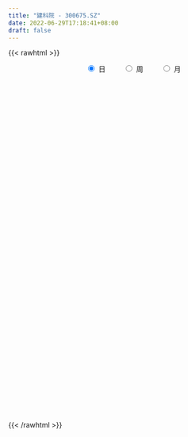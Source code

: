 ```yaml
---
title: "建科院 - 300675.SZ"
date: 2022-06-29T17:18:41+08:00
draft: false
---
```

{{< rawhtml >}}
    <div style="text-align: center">
        <label style="padding: 1rem;"><input style="margin-right: .5rem" type="radio" name="period" value="D" checked onclick="period_change(this)">日</label>
        <label style="padding: 1rem;"><input style="margin-right: .5rem" type="radio" name="period" value="W" onclick="period_change(this)">周</label>
        <label style="padding: 1rem;"><input style="margin-right: .5rem" type="radio" name="period" value="M" onclick="period_change(this)">月</label>
    </div>
    <div id="chart" style="height: 700px;"></div> 
    <script type="text/javascript">
        const D_v = [16754.0,15573.0,9907.0,12949.0,13311.0,20801.0,16622.96,17481.0,24218.0,16586.96,13471.0,13727.0,16212.0,16344.0,18600.0,36861.0,35596.96,54365.96,54195.96,53948.01,57518.76,50515.07,80889.34,162821.84,129383.05,90862.25,70732.12,63179.0,71515.99,72866.08,70531.51,112215.79,76744.54,36552.04,37760.49,92031.81,137158.82,83294.0,123566.0,102498.5,73602.6,71436.4,51903.0,77210.18,60037.49,42040.41,38010.09,37043.0,35998.49,40127.9,36185.0,41827.03,47303.02,43089.7,64109.0,60252.63,38275.21,28226.0,40832.8,26013.0,47871.02,29380.0,29440.85,71343.0,55500.3,78881.3,81733.02,43260.0,56391.0,37701.0,26711.3,22153.3,181203.48,197415.1,130608.6,183807.5,156762.5,108897.5,82569.49,117198.0,153998.0,169974.25,203291.8,286073.57,294660.36,228207.54,171469.86,189883.84,150213.67,122903.82,94458.32,89027.45,71972.2,76705.08,94943.28,79074.98,62543.36,38412.87,44746.0,43270.86,46596.25,45750.99,38224.0,49952.17,48277.67,35912.25,32531.0,38736.0,41966.23,28168.67,48651.25,92965.67,58136.67,44503.25,108462.09,78954.0,149985.99,102402.29,112077.23,81145.23,86751.93,60992.0,49584.0,34468.0,55395.0,33361.12,39058.61,28398.0,23637.0,30745.0,37368.0,28664.12,30017.0,34111.0,24042.0,32305.0,29849.0,31002.0,25335.3,28393.0,27182.0,26392.0,26098.0,83260.22,56497.64,37897.0,49221.0,29401.6,29197.6,30293.0,39180.0,25268.0,41155.4,62198.71,43603.4,46772.5,30118.0,27166.0,20781.0,21605.31,20358.31,16458.0,17384.0,25001.0,33875.33,20159.0,20839.0,21099.0,16577.89,32695.4,30656.4,45269.33,24238.0,20432.0,73845.0,44849.0,31516.89,24738.0,20069.0,22208.0,112664.61,173130.01,195009.4,141170.9,178544.0,155865.5,122950.49,182405.21,115385.65,96235.38,94289.47,105987.82,96571.41,76050.91,81879.0,54073.4,51949.0,192569.84,179032.0,111306.66,90346.0,59258.35,67128.0,116951.84,81425.0,50681.0,46470.0,41334.35,36081.52,36499.52,48446.0,43607.0,33891.0,30385.57,32796.0,88717.24,32161.07,23875.0,26889.0,39198.9,28507.9,23720.4,20331.57,18677.57,33671.26,24392.0,34557.0,22821.0,26625.39,25280.0,24853.0,20966.49,24835.0,36695.0,45436.4,24482.67,51530.0,46903.5,30425.0,44895.17,28491.0,23113.0,24466.26,22091.0,19789.0,16995.0,47167.0,24231.0,21913.0,14711.0,14518.0,15473.0,25286.0,33675.0,108052.32,72065.71,76473.39,60018.0,52269.0,35080.0,27269.99,40573.0,28937.0,49189.5,38194.0,34968.5,42992.01,108359.01,62146.39,100815.5,72110.0,74860.84,34800.0,31774.35,40133.39,38211.0,31123.01,47849.0,28243.0,23025.49,28183.0,26582.49,24850.83,21738.0,20487.0,17119.0,18947.0,25461.0,21416.83,17866.83,21083.49,46541.49,69049.9,64215.49,42251.9,30286.49,18671.4,23466.49,20679.9,23229.0,15211.23,13192.0,21384.4,57745.3,103512.18,73126.49,41958.0,78932.62,53340.92,30166.98,38687.4,18956.98,52824.81,82890.56,49961.8,41737.8,29986.8,24975.83,37446.0,30231.99,12530.0,16212.0,9494.83,11262.0,11731.6,9513.0,9154.0,12782.0,9569.0,15616.0,12043.3,9015.0,6729.0,32720.2,29460.46,18808.6,9465.1,7014.0,7677.5,10394.86,14935.5,6578.54,7737.4,8988.0,6983.0,13694.0,11474.0,14869.4,13951.0,14435.5,11834.3,24106.0,13255.0,17201.0,11469.0,16822.0,16474.0,14338.0,11295.0,17174.0,19058.0,20366.5,17532.0,134728.71,169782.55,378735.95,264978.0,221598.63,195047.02,157768.4,171627.85,209144.75,149717.85,127301.68,115287.0,103910.0,79241.8,148143.8,105187.0,101120.0,53465.0,65955.0,65978.0,48375.0,50624.0,93230.0,66516.0,103179.0,82490.54,70883.93,49301.0,51954.98,48032.0,48628.8,247182.46,303481.5,198252.0,110818.0,102188.0,106021.0,153686.0,130650.29,100508.39,193787.0,245018.5,180088.48,241838.38,208113.48,144678.3,125741.8,214218.05,157915.0,103013.0,108919.99,119498.0,90865.95,121126.1,77774.0,71144.0,68677.0,59710.1,61902.0,79047.67,52989.0,54984.0,75514.8,83474.8,64582.0,87576.0,131972.0,155829.67,176246.67,230127.68,193912.0,124020.67,80244.0,105744.0,78342.0,140009.0,101149.0,117700.0,116389.98,129357.68,97342.0,73614.0,121684.98,93929.0,85578.0,89270.0,53737.98,63145.0,37166.0,30046.0,48863.0,47201.0,37752.98,71416.29,74338.8,100247.49,73074.0,82778.0,78847.8,86450.8,85265.8,103947.78,123454.98,93784.0,95183.0,69366.49,75226.0,56018.0,98734.89,63657.0,33692.94,59827.0,35191.96,38627.0,85363.0,74015.0,66186.0,72910.0,52456.98,39416.49,47269.0,43194.49,33970.0,27619.0,31282.0,31451.49,50403.0,36523.0,34759.0,26315.0,39038.49,32319.49,37894.0,34655.0,34001.68,55329.0,97666.0]
const D_histogram = [0.0,0.0025527066,-0.0017305314,-0.0170898713,-0.0213166149,-0.0176573284,-0.0047395757,0.0062948937,0.0212997549,0.0200891088,0.0131998103,0.0107404255,0.0156293067,-0.0000568558,0.0009013157,0.0211740231,0.0422308924,0.0715136436,0.1068068805,0.1086740939,0.1409372585,0.1538634351,0.2455387007,0.390779618,0.3900586743,0.2912568445,0.206971121,0.1548757785,0.1661779789,0.1620002834,0.1294627369,0.1341672229,0.0550863837,-0.0067572852,-0.0615596241,0.0008309239,0.0785200027,0.1041104539,0.1988523276,0.207710955,0.1592491219,0.1242624942,0.0801274026,0.0649362473,-0.0425078017,-0.1114238162,-0.1887006247,-0.2418478632,-0.2401577999,-0.2183160687,-0.250861426,-0.2635254036,-0.3026687515,-0.3026983925,-0.2398684333,-0.2826996265,-0.2554886541,-0.2477620536,-0.225922979,-0.1939538654,-0.1326185411,-0.11450233,-0.0724714219,-0.0315292836,0.0175050447,0.0638956298,-0.0451961976,-0.1233896892,-0.0987025374,-0.0993075223,-0.1257178985,-0.1277028071,0.0768316219,0.1631476903,0.2157806443,0.3346718434,0.3827980235,0.3531804306,0.2877075367,0.3588909647,0.3663122928,0.4499693354,0.7527733641,1.231504812,1.3714048346,1.1742387664,0.9170553897,0.7797885996,0.5437740236,0.2353011458,0.020853435,-0.1943045553,-0.3011830892,-0.3434776007,-0.4565257132,-0.5188857528,-0.6235195548,-0.6322335566,-0.6006271011,-0.5874324875,-0.5557747402,-0.5703733844,-0.5340418072,-0.5175296571,-0.4844080307,-0.4434226626,-0.4292788031,-0.4349125955,-0.4554851104,-0.4405465044,-0.3750494556,-0.2963964201,-0.2722954692,-0.2192118394,-0.1106785799,-0.0487708206,0.0484255537,0.1185003939,0.1931595223,0.1865659094,0.0721673582,-0.0503619251,-0.1599622417,-0.2113147284,-0.3104151921,-0.3671702832,-0.4120791866,-0.3945774107,-0.3705229889,-0.3606469172,-0.3019173959,-0.2519722915,-0.2146824118,-0.2065735499,-0.1752275603,-0.1771477132,-0.1330436564,-0.1188990114,-0.0863504146,-0.0380324287,0.0209141629,0.0667922208,0.1012837616,0.1961607579,0.1671122126,0.11067103,-0.0017143101,-0.049457066,-0.0936345772,-0.0756122943,-0.0200149844,0.0256322613,0.0951386829,0.1706336788,0.1874616419,0.2044994311,0.1762753025,0.1284177888,0.0915303585,0.0568620815,0.016338022,0.0055014273,0.0138278936,0.0330592151,-0.0236446075,-0.0776916371,-0.1174904812,-0.1249449039,-0.1069836855,-0.0393286165,0.057292996,0.1585783336,0.1964890461,0.2254277763,0.2958518312,0.2985673031,0.3001411604,0.2747058234,0.2521941982,0.2116987415,0.3696172862,0.3913355039,0.5330629651,0.6073482551,0.6430181445,0.6473201461,0.5517647453,0.5830816495,0.5211940258,0.4061348379,0.2462620803,0.1924795328,0.0665359068,-0.0318159905,-0.1925231357,-0.2704927441,-0.2995583835,-0.1036743714,0.0132113414,0.01316004,-0.0391525926,-0.0945866449,-0.1507701459,-0.1192570262,-0.1751945597,-0.2455985815,-0.3157140409,-0.3142449436,-0.3381064244,-0.3126436625,-0.2536967596,-0.2394540008,-0.2362010291,-0.213303177,-0.1985899525,-0.3093025669,-0.3868218205,-0.4207218402,-0.4015718051,-0.3435160466,-0.2939678493,-0.2650811222,-0.2219749486,-0.1774536624,-0.106533242,-0.0640227921,-0.0031111102,0.0406210418,0.0897074245,0.1157595491,0.0970267633,0.0886369449,0.0844149782,0.0981505032,0.1170922791,0.1195302737,0.1335599628,0.1608351747,0.1582399679,0.1717976604,0.1445996214,0.1069927597,0.0613985222,0.0411279099,0.0083424102,-0.0108040468,0.0217461557,0.0153816699,-0.0195424461,-0.0424120919,-0.0391999298,-0.017804708,0.0164590174,0.0473821476,0.1695707413,0.203686615,0.2454415777,0.2062733353,0.1881665511,0.1263451015,0.0879402107,0.0915522453,0.073238412,0.0879237035,0.0936040354,0.0733456423,0.0734620595,0.1193606606,0.089168258,0.1345547293,0.1237947545,-0.0003705491,-0.0940180017,-0.1398014806,-0.1566951266,-0.1969962869,-0.2232419338,-0.2770838018,-0.3485974965,-0.3545301997,-0.3182389596,-0.2470870362,-0.1885225071,-0.1277243487,-0.1041601167,-0.0972731428,-0.0671551107,-0.0156057821,0.0230970002,0.0408173067,0.064147721,0.1004742205,0.1306877622,0.1717807053,0.1495002398,0.0915166703,0.0612111676,0.0541701293,0.0396202625,-0.0051288093,-0.030710756,-0.0384008398,-0.0228988207,0.042755177,0.1318370882,0.1642624869,0.1795241532,0.1904768306,0.1785751253,0.1468220443,0.0848111183,0.045183173,0.0355987131,0.0669642303,0.0660399982,0.0620058773,0.0286510943,0.0213597343,-0.0381851121,-0.1202530175,-0.1563403563,-0.195821416,-0.1927939571,-0.159651387,-0.1249611751,-0.1125326434,-0.0908398055,-0.0629940588,-0.0626022339,-0.0346234876,-0.0277558166,-0.031226029,-0.0268828556,-0.0088743354,-0.0400221712,-0.0843018032,-0.0972845931,-0.1120850006,-0.106571677,-0.0902867492,-0.1010834749,-0.0999783124,-0.0816706909,-0.0629271228,-0.0364531607,0.0018576342,0.0302587382,0.0598253142,0.0680144504,0.0909382634,0.0955232733,0.1232555212,0.1139835371,0.1059949908,0.0919681241,0.0791494892,0.0803432597,0.0670996775,0.0536446554,0.0387256444,0.0401754416,0.055546382,0.0589269778,0.144463641,0.3960199318,0.7528607423,0.7283295722,0.6864732572,0.5418518303,0.4240430192,0.3659015107,0.352477635,0.2508340909,0.0973764355,0.0162681112,-0.0363381291,-0.0873845863,-0.060549805,-0.1297590341,-0.2801318679,-0.3669178851,-0.3950614617,-0.3834351582,-0.3804407699,-0.3317306137,-0.2695657949,-0.2424555468,-0.1986184315,-0.1429516793,-0.1194769121,-0.0903343127,-0.1023570504,-0.138679703,-0.1082408191,0.138192524,0.2776681849,0.2598356496,0.1884203423,0.1473614325,0.0192939821,0.0373664945,0.0113488771,-0.0677689783,0.1100360477,0.2255145568,0.269195203,0.3447430574,0.3940370965,0.3302197985,0.2446861707,0.2841225636,0.155389375,0.0667675004,0.033945391,-0.1058490294,-0.171105022,-0.2866628711,-0.3657728959,-0.3615360145,-0.3357276528,-0.3078354338,-0.2742922172,-0.3321522541,-0.3382127732,-0.3834699372,-0.3543218421,-0.2913837485,-0.2692523621,-0.2107030019,-0.1491473499,-0.0043550084,0.1027033636,0.2600366356,0.3130437438,0.2895109038,0.2243216733,0.1512453163,0.0792642324,0.1174996747,0.0878892589,0.0866675369,0.0156756105,-0.134289917,-0.1660428935,-0.2154715103,-0.1605775546,-0.1347053106,-0.1421124445,-0.2443329171,-0.3068913142,-0.3980473063,-0.4165644459,-0.4055017722,-0.420865289,-0.4618766148,-0.4525814116,-0.4424814511,-0.3746003154,-0.2476806445,-0.1734467276,-0.0942498836,-0.0197082477,0.0359275612,0.0882023362,0.1794633073,0.2229584397,0.272017214,0.2958443815,0.2751300991,0.2282332519,0.1917527897,0.2156069229,0.193849117,0.1773865753,0.0759951436,0.0401092688,0.0228200755,0.0684571927,0.1107817732,0.1223936591,0.136842108,0.109879499,0.0893948834,0.0642679874,0.0297439939,-0.0070133761,-0.0202533572,-0.0384345239,-0.0510139234,-0.0305885911,-0.0108991969,-0.0137382124,-0.005628572,0.0102075352,-0.0005994565,0.0113908351,0.0293573896,0.0475082956,0.083860267,0.1320762554]
const D_fast = [0.0,0.0031908832,-0.0015249876,-0.0211567954,-0.0307126927,-0.0314677382,-0.0197348795,-0.0071266866,0.0132031133,0.0170147444,0.0134253985,0.0136511201,0.0224473279,0.0067469514,0.0079304519,0.033496665,0.0651112575,0.1122724196,0.1742673766,0.2033031135,0.2708005927,0.3221926281,0.4752525688,0.7181883906,0.8149821155,0.7889944969,0.7564515535,0.7430751558,0.7959218509,0.8322442262,0.8320723639,0.8703186556,0.8050094123,0.7414764222,0.6712841772,0.7338824562,0.8312015356,0.8828196003,1.0272745559,1.0880609221,1.0794113695,1.0754903654,1.0513871243,1.0524300309,0.9343590315,0.8375870629,0.7131350982,0.599525894,0.5411765072,0.5084392213,0.4131785075,0.334633179,0.2198226432,0.1441184041,0.1469812549,0.0334751551,-0.003186036,-0.0573999488,-0.092041619,-0.1085609718,-0.0803802827,-0.0908896541,-0.0669766015,-0.0339167842,0.0194938053,0.0818582978,-0.0385325789,-0.1475734929,-0.1475619754,-0.1729938409,-0.2308336917,-0.264744302,-0.0410019676,0.0861010233,0.1926791385,0.3952382984,0.5390639843,0.5977414992,0.6041954894,0.7651016585,0.8641010599,1.0602504363,1.5512478061,2.3378554569,2.8206066882,2.9170003116,2.8890807823,2.9467611421,2.846690072,2.5970424806,2.3878081286,2.1240739995,1.9418996933,1.8137357816,1.5865562408,1.394474763,1.1339610723,0.9671886813,0.8486383615,0.7149748533,0.6076889155,0.4504969253,0.3533180506,0.2404477864,0.1524674052,0.0825971076,-0.0105787336,-0.1249406749,-0.2593844674,-0.3545824875,-0.3828478025,-0.3782938721,-0.4222667885,-0.4239861186,-0.343122504,-0.2934074498,-0.1841046872,-0.0844047485,0.0385442605,0.0785921249,-0.0177645867,-0.1528843513,-0.3024752283,-0.4066563972,-0.5833606588,-0.7319083207,-0.8798370209,-0.9609795976,-1.0295559231,-1.1098415806,-1.1265914082,-1.1396393768,-1.1560201,-1.1995546256,-1.212015526,-1.2582226072,-1.2473794645,-1.2629595725,-1.2519985793,-1.2131887005,-1.1490135682,-1.0864374552,-1.026624974,-0.8827077881,-0.8699782803,-0.8987517054,-1.011565623,-1.0716726454,-1.1392588009,-1.1401395917,-1.0895460278,-1.0374907168,-0.9441996245,-0.8260462089,-0.7623528353,-0.6941901883,-0.6783454913,-0.6940985578,-0.7081033984,-0.7285561551,-0.7649957091,-0.774456947,-0.7626735072,-0.735177382,-0.7977923564,-0.8712622953,-0.9404337597,-0.9791244084,-0.9879091113,-0.9300861964,-0.819141335,-0.678211414,-0.5911784399,-0.5058827657,-0.361495753,-0.2841384552,-0.2075293079,-0.164288189,-0.1237512647,-0.111322036,0.1390008302,0.2585529239,0.5335461263,0.7596684801,0.9560929056,1.1222249438,1.1646107294,1.3416980459,1.4101089287,1.3965834502,1.2982762127,1.2926135484,1.1833038991,1.0769980041,0.868160075,0.7225672806,0.6186120454,0.7885774646,0.9087660127,0.9120047213,0.8499039406,0.770823227,0.6769471896,0.6786460526,0.5789098793,0.447106212,0.2980622424,0.2209701039,0.112582017,0.0598838632,0.0554065763,0.0097858349,-0.0460114507,-0.0764393929,-0.1113736565,-0.2994119126,-0.4736366213,-0.6127171011,-0.6939600172,-0.7217832704,-0.7457270354,-0.7831105888,-0.7954981525,-0.7953402818,-0.7510531719,-0.72454842,-0.6644145156,-0.6105271032,-0.5390138643,-0.4840218525,-0.4784979475,-0.4647285297,-0.4478467518,-0.4095736011,-0.3613587553,-0.3290381923,-0.2816185126,-0.2141345069,-0.1771697218,-0.1206626141,-0.1117107478,-0.1225694196,-0.1528140265,-0.1628026613,-0.1935025585,-0.2153500272,-0.1773632858,-0.1798823541,-0.2196920817,-0.2531647505,-0.2597525707,-0.242808526,-0.2044300462,-0.1616613792,0.0029198999,0.0879574274,0.1910727845,0.2034728759,0.2324077295,0.2021725552,0.1857527172,0.2122528131,0.2122485827,0.2489148001,0.2779961408,0.2760741583,0.2945560904,0.3702948567,0.3623945185,0.4414196721,0.461608386,0.3373504452,0.2201984921,0.139464643,0.0833972154,-0.0061530166,-0.088209147,-0.2113219654,-0.3699850343,-0.4645502873,-0.5078187872,-0.4984386228,-0.4870047205,-0.4581376493,-0.4606134465,-0.4780447583,-0.4647155039,-0.4170676208,-0.3725905885,-0.3446659553,-0.3052986108,-0.2438535561,-0.1809680738,-0.0969299544,-0.08183536,-0.1169397619,-0.1319424727,-0.1254409787,-0.1300857798,-0.1761170539,-0.2093766897,-0.2266669834,-0.2168896695,-0.1405468775,-0.0185056943,0.0549853262,0.1151280307,0.1736999157,0.2064419919,0.2113944219,0.1705862755,0.1422541234,0.1415693419,0.1896759165,0.205261684,0.2167290324,0.190537023,0.1885855966,0.1194944722,0.0073633124,-0.0678091155,-0.1562455292,-0.2014165596,-0.2081868363,-0.2047369181,-0.2204415473,-0.2214586608,-0.2093614288,-0.2246201624,-0.205297288,-0.2053685711,-0.2166452907,-0.2190228313,-0.2032328949,-0.2443862735,-0.3097413563,-0.3470452945,-0.3898669522,-0.4109965478,-0.4172833073,-0.4533509017,-0.4772403172,-0.4793503685,-0.4763385812,-0.4589779092,-0.4202027058,-0.3842369172,-0.3397140126,-0.3145212638,-0.268862885,-0.2403970568,-0.1818509286,-0.1626270284,-0.144116827,-0.1351516627,-0.1281829253,-0.1069033399,-0.1033720026,-0.1034158609,-0.1086534609,-0.0971598032,-0.0679022673,-0.0497899271,0.0718626464,0.4224239202,0.9674799162,1.1250311392,1.2547931385,1.2456346691,1.2338366128,1.267170482,1.341866015,1.3029309937,1.1738174472,1.0967761506,1.0350853781,0.9621927742,0.9738901043,0.8722411167,0.6518353159,0.4733198274,0.3464108854,0.2621783993,0.1700625952,0.1358400979,0.130613468,0.0971098294,0.0912923368,0.1112211692,0.1048267084,0.1113857296,0.0737737293,0.002781151,0.0061598301,0.2871413042,0.4960340113,0.5431603884,0.5188501667,0.514631615,0.3913876601,0.4188017962,0.395621398,0.299561298,0.5048753359,0.6767324843,0.7877119312,0.94944555,1.0972488632,1.1159865148,1.0916244297,1.2020914635,1.1122056186,1.0402756191,1.0159398575,0.8496831797,0.7416509316,0.5544273648,0.3838741159,0.2977269937,0.2396034422,0.1905368028,0.1555069651,0.0146088647,-0.0760048478,-0.217129496,-0.2765618615,-0.286469705,-0.3316514091,-0.3257777993,-0.3015089849,-0.1578053954,-0.0250711826,0.1972712483,0.3285392925,0.3773841785,0.3682753663,0.3330103384,0.2808453126,0.3484556735,0.3408175725,0.3612627347,0.2941897109,0.1106517042,0.0373880043,-0.06590849,-0.051158923,-0.0589630067,-0.1018982517,-0.2652019536,-0.4044831792,-0.5951509978,-0.7178092489,-0.8081220183,-0.9287018574,-1.0851823369,-1.1890324865,-1.2895528888,-1.315321832,-1.2503223222,-1.2194500872,-1.1638157141,-1.0942011401,-1.0295834409,-0.9552580818,-0.8191312839,-0.7198965415,-0.6028334637,-0.5050452009,-0.4569769585,-0.4468154927,-0.4353577575,-0.3576018936,-0.3308974203,-0.3030133182,-0.3854059639,-0.4112645215,-0.422848696,-0.3600972806,-0.2900772568,-0.247866956,-0.1992079802,-0.1987007144,-0.1968366091,-0.2058965083,-0.2329845033,-0.2714952173,-0.2897985378,-0.3175883354,-0.3429212158,-0.3301430313,-0.3131784362,-0.3194520049,-0.3127495074,-0.2943615164,-0.3053183723,-0.2904803719,-0.2651744699,-0.2351464901,-0.1778294519,-0.0965943997]
const D_slow = [0.0,0.0006381766,0.0002055438,-0.004066924,-0.0093960778,-0.0138104099,-0.0149953038,-0.0134215804,-0.0080966416,-0.0030743644,0.0002255882,0.0029106945,0.0068180212,0.0068038073,0.0070291362,0.012322642,0.0228803651,0.040758776,0.0674604961,0.0946290196,0.1298633342,0.168329193,0.2297138681,0.3274087726,0.4249234412,0.4977376523,0.5494804326,0.5881993772,0.6297438719,0.6702439428,0.702609627,0.7361514327,0.7499230287,0.7482337074,0.7328438013,0.7330515323,0.752681533,0.7787091464,0.8284222283,0.8803499671,0.9201622476,0.9512278711,0.9712597218,0.9874937836,0.9768668332,0.9490108791,0.9018357229,0.8413737571,0.7813343072,0.72675529,0.6640399335,0.5981585826,0.5224913947,0.4468167966,0.3868496883,0.3161747816,0.2523026181,0.1903621047,0.13388136,0.0853928936,0.0522382583,0.0236126758,0.0054948204,-0.0023875005,0.0019887606,0.0179626681,0.0066636187,-0.0241838036,-0.048859438,-0.0736863186,-0.1051157932,-0.137041495,-0.1178335895,-0.0770466669,-0.0231015059,0.060566455,0.1562659609,0.2445610685,0.3164879527,0.4062106939,0.4977887671,0.6102811009,0.798474442,1.1063506449,1.4492018536,1.7427615452,1.9720253926,2.1669725425,2.3029160484,2.3617413349,2.3669546936,2.3183785548,2.2430827825,2.1572133823,2.043081954,1.9133605158,1.7574806271,1.599422238,1.4492654627,1.3024073408,1.1634636557,1.0208703097,0.8873598578,0.7579774436,0.6368754359,0.5260197702,0.4187000695,0.3099719206,0.196100643,0.0859640169,-0.007798347,-0.081897452,-0.1499713193,-0.2047742792,-0.2324439241,-0.2446366293,-0.2325302409,-0.2029051424,-0.1546152618,-0.1079737845,-0.0899319449,-0.1025224262,-0.1425129866,-0.1953416687,-0.2729454667,-0.3647380375,-0.4677578342,-0.5664021869,-0.6590329341,-0.7491946634,-0.8246740124,-0.8876670853,-0.9413376882,-0.9929810757,-1.0367879658,-1.0810748941,-1.1143358081,-1.144060561,-1.1656481647,-1.1751562718,-1.1699277311,-1.1532296759,-1.1279087355,-1.078868546,-1.0370904929,-1.0094227354,-1.0098513129,-1.0222155794,-1.0456242237,-1.0645272973,-1.0695310434,-1.0631229781,-1.0393383074,-0.9966798877,-0.9498144772,-0.8986896194,-0.8546207938,-0.8225163466,-0.799633757,-0.7854182366,-0.7813337311,-0.7799583743,-0.7765014009,-0.7682365971,-0.7741477489,-0.7935706582,-0.8229432785,-0.8541795045,-0.8809254259,-0.89075758,-0.876434331,-0.8367897476,-0.787667486,-0.731310542,-0.6573475842,-0.5827057584,-0.5076704683,-0.4389940125,-0.3759454629,-0.3230207775,-0.230616456,-0.13278258,0.0004831613,0.152320225,0.3130747612,0.4749047977,0.612845984,0.7586163964,0.8889149029,0.9904486123,1.0520141324,1.1001340156,1.1167679923,1.1088139947,1.0606832107,0.9930600247,0.9181704288,0.892251836,0.8955546713,0.8988446813,0.8890565332,0.8654098719,0.8277173355,0.7979030789,0.754104439,0.6927047936,0.6137762833,0.5352150475,0.4506884414,0.3725275257,0.3091033358,0.2492398356,0.1901895784,0.1368637841,0.087216296,0.0098906543,-0.0868148008,-0.1919952609,-0.2923882122,-0.3782672238,-0.4517591861,-0.5180294667,-0.5735232038,-0.6178866194,-0.6445199299,-0.6605256279,-0.6613034055,-0.651148145,-0.6287212889,-0.5997814016,-0.5755247108,-0.5533654746,-0.53226173,-0.5077241042,-0.4784510344,-0.448568466,-0.4151784753,-0.3749696817,-0.3354096897,-0.2924602746,-0.2563103692,-0.2295621793,-0.2142125487,-0.2039305713,-0.2018449687,-0.2045459804,-0.1991094415,-0.195264024,-0.2001496356,-0.2107526585,-0.220552641,-0.225003818,-0.2208890636,-0.2090435267,-0.1666508414,-0.1157291876,-0.0543687932,-0.0028004594,0.0442411784,0.0758274537,0.0978125064,0.1207005678,0.1390101707,0.1609910966,0.1843921055,0.202728516,0.2210940309,0.250934196,0.2732262605,0.3068649429,0.3378136315,0.3377209942,0.3142164938,0.2792661236,0.240092342,0.1908432703,0.1350327868,0.0657618364,-0.0213875378,-0.1100200877,-0.1895798276,-0.2513515866,-0.2984822134,-0.3304133006,-0.3564533298,-0.3807716155,-0.3975603931,-0.4014618387,-0.3956875886,-0.385483262,-0.3694463317,-0.3443277766,-0.311655836,-0.2687106597,-0.2313355998,-0.2084564322,-0.1931536403,-0.179611108,-0.1697060424,-0.1709882447,-0.1786659337,-0.1882661436,-0.1939908488,-0.1833020545,-0.1503427825,-0.1092771607,-0.0643961225,-0.0167769148,0.0278668665,0.0645723776,0.0857751572,0.0970709504,0.1059706287,0.1227116863,0.1392216858,0.1547231551,0.1618859287,0.1672258623,0.1576795843,0.1276163299,0.0885312408,0.0395758868,-0.0086226025,-0.0485354492,-0.079775743,-0.1079089039,-0.1306188553,-0.14636737,-0.1620179285,-0.1706738004,-0.1776127545,-0.1854192618,-0.1921399757,-0.1943585595,-0.2043641023,-0.2254395531,-0.2497607014,-0.2777819515,-0.3044248708,-0.3269965581,-0.3522674268,-0.3772620049,-0.3976796776,-0.4134114583,-0.4225247485,-0.42206034,-0.4144956554,-0.3995393269,-0.3825357143,-0.3598011484,-0.3359203301,-0.3051064498,-0.2766105655,-0.2501118178,-0.2271197868,-0.2073324145,-0.1872465996,-0.1704716802,-0.1570605163,-0.1473791052,-0.1373352448,-0.1234486493,-0.1087169049,-0.0726009946,0.0264039883,0.2146191739,0.396701567,0.5683198813,0.7037828388,0.8097935936,0.9012689713,0.98938838,1.0520969028,1.0764410117,1.0805080394,1.0714235072,1.0495773606,1.0344399093,1.0020001508,0.9319671838,0.8402377125,0.7414723471,0.6456135575,0.5505033651,0.4675707116,0.4001792629,0.3395653762,0.2899107683,0.2541728485,0.2243036205,0.2017200423,0.1761307797,0.141460854,0.1144006492,0.1489487802,0.2183658264,0.2833247388,0.3304298244,0.3672701825,0.372093678,0.3814353017,0.3842725209,0.3673302763,0.3948392883,0.4512179275,0.5185167282,0.6047024926,0.7032117667,0.7857667163,0.846938259,0.9179688999,0.9568162436,0.9735081187,0.9819944665,0.9555322091,0.9127559536,0.8410902359,0.7496470119,0.6592630082,0.575331095,0.4983722366,0.4297991823,0.3467611188,0.2622079255,0.1663404412,0.0777599806,0.0049140435,-0.062399047,-0.1150747975,-0.152361635,-0.153450387,-0.1277745462,-0.0627653873,0.0154955487,0.0878732746,0.143953693,0.181765022,0.2015810802,0.2309559988,0.2529283136,0.2745951978,0.2785141004,0.2449416212,0.2034308978,0.1495630202,0.1094186316,0.0757423039,0.0402141928,-0.0208690365,-0.097591865,-0.1971036916,-0.301244803,-0.4026202461,-0.5078365684,-0.6233057221,-0.7364510749,-0.8470714377,-0.9407215166,-1.0026416777,-1.0460033596,-1.0695658305,-1.0744928924,-1.0655110021,-1.043460418,-0.9985945912,-0.9428549813,-0.8748506778,-0.8008895824,-0.7321070576,-0.6750487446,-0.6271105472,-0.5732088165,-0.5247465372,-0.4803998934,-0.4614011075,-0.4513737903,-0.4456687714,-0.4285544733,-0.40085903,-0.3702606152,-0.3360500882,-0.3085802134,-0.2862314926,-0.2701644957,-0.2627284972,-0.2644818412,-0.2695451805,-0.2791538115,-0.2919072924,-0.2995544401,-0.3022792394,-0.3057137925,-0.3071209355,-0.3045690517,-0.3047189158,-0.301871207,-0.2945318596,-0.2826547857,-0.2616897189,-0.2286706551]
const D_data = [['2020-06-08', 13.05, 13.13, 12.91, 13.2],['2020-06-09', 13.1, 13.17, 13.03, 13.23],['2020-06-10', 13.17, 13.08, 13.03, 13.25],['2020-06-11', 13.08, 12.88, 12.85, 13.14],['2020-06-12', 12.75, 12.95, 12.61, 13.05],['2020-06-15', 13.0, 13.03, 12.93, 13.27],['2020-06-16', 13.15, 13.18, 13.01, 13.2],['2020-06-17', 13.18, 13.22, 13.08, 13.32],['2020-06-18', 13.27, 13.35, 13.16, 13.47],['2020-06-19', 13.31, 13.2, 13.18, 13.37],['2020-06-22', 13.21, 13.12, 13.08, 13.24],['2020-06-23', 13.15, 13.16, 13.09, 13.32],['2020-06-24', 13.14, 13.27, 13.1, 13.29],['2020-06-29', 13.26, 12.99, 12.95, 13.26],['2020-06-30', 13.14, 13.16, 13.04, 13.23],['2020-07-01', 13.15, 13.47, 13.08, 13.62],['2020-07-02', 13.42, 13.62, 13.32, 13.79],['2020-07-03', 13.67, 13.91, 13.54, 14.48],['2020-07-06', 13.88, 14.24, 13.8, 14.36],['2020-07-07', 14.39, 14.02, 13.98, 14.39],['2020-07-08', 14.03, 14.61, 13.92, 14.94],['2020-07-09', 14.48, 14.63, 14.34, 14.77],['2020-07-10', 14.63, 16.09, 14.54, 16.09],['2020-07-13', 16.97, 17.7, 16.57, 17.7],['2020-07-14', 17.17, 16.63, 16.4, 17.5],['2020-07-15', 16.32, 15.47, 15.18, 16.57],['2020-07-16', 15.41, 15.43, 15.29, 16.09],['2020-07-17', 15.51, 15.69, 15.47, 16.06],['2020-07-20', 15.92, 16.59, 15.7, 16.71],['2020-07-21', 16.46, 16.64, 15.88, 16.66],['2020-07-22', 16.6, 16.4, 16.31, 16.95],['2020-07-23', 16.38, 17.0, 16.32, 18.04],['2020-07-24', 16.72, 15.93, 15.86, 17.4],['2020-07-27', 15.87, 15.89, 15.66, 16.3],['2020-07-28', 15.98, 15.74, 15.49, 16.16],['2020-07-29', 15.85, 17.31, 15.6, 17.31],['2020-07-30', 17.81, 18.02, 17.54, 18.58],['2020-07-31', 17.77, 17.83, 17.39, 18.27],['2020-08-03', 18.37, 19.26, 17.89, 19.57],['2020-08-04', 19.11, 18.75, 18.5, 19.53],['2020-08-05', 18.39, 18.2, 17.65, 18.61],['2020-08-06', 18.04, 18.39, 18.04, 18.98],['2020-08-07', 17.81, 18.28, 17.81, 18.41],['2020-08-10', 16.82, 18.68, 16.82, 18.88],['2020-08-11', 18.4, 17.34, 17.13, 18.65],['2020-08-12', 17.13, 17.42, 16.8, 17.96],['2020-08-13', 17.49, 16.93, 16.91, 17.49],['2020-08-14', 16.89, 16.83, 16.3, 17.06],['2020-08-17', 16.96, 17.3, 16.73, 17.3],['2020-08-18', 17.65, 17.54, 17.11, 17.8],['2020-08-19', 17.3, 16.74, 16.7, 17.59],['2020-08-20', 16.5, 16.75, 16.41, 17.48],['2020-08-21', 16.97, 16.13, 16.0, 16.98],['2020-08-24', 16.2, 16.34, 15.69, 16.5],['2020-08-25', 16.39, 17.14, 16.25, 17.17],['2020-08-26', 17.0, 15.71, 15.68, 17.08],['2020-08-27', 15.66, 16.37, 15.56, 16.45],['2020-08-28', 16.38, 16.05, 15.77, 16.58],['2020-08-31', 16.09, 16.14, 16.09, 17.18],['2020-09-01', 16.02, 16.26, 15.95, 16.43],['2020-09-02', 16.31, 16.76, 16.11, 16.91],['2020-09-03', 16.88, 16.34, 16.28, 16.88],['2020-09-04', 16.04, 16.73, 15.81, 16.73],['2020-09-07', 16.71, 16.9, 16.7, 17.57],['2020-09-08', 17.34, 17.24, 16.77, 17.47],['2020-09-09', 17.0, 17.5, 16.9, 17.79],['2020-09-10', 17.35, 15.39, 15.2, 17.62],['2020-09-11', 15.18, 15.2, 14.7, 15.66],['2020-09-14', 15.3, 16.25, 15.14, 16.85],['2020-09-15', 16.55, 15.91, 15.66, 16.55],['2020-09-16', 15.9, 15.41, 15.3, 16.04],['2020-09-17', 15.52, 15.52, 15.3, 15.79],['2020-09-18', 15.85, 18.62, 15.4, 18.62],['2020-09-21', 18.76, 18.01, 17.71, 19.6],['2020-09-22', 18.32, 18.11, 17.6, 18.95],['2020-09-23', 18.11, 19.63, 18.11, 20.8],['2020-09-24', 19.11, 19.5, 18.3, 20.2],['2020-09-25', 18.96, 18.9, 17.71, 19.16],['2020-09-28', 19.12, 18.49, 18.35, 19.77],['2020-09-29', 18.55, 20.53, 18.02, 21.35],['2020-09-30', 20.0, 20.3, 19.64, 22.18],['2020-10-09', 20.66, 21.91, 20.01, 22.4],['2020-10-12', 23.8, 26.29, 23.32, 26.29],['2020-10-13', 27.0, 31.55, 25.03, 31.55],['2020-10-14', 31.0, 30.21, 28.68, 34.0],['2020-10-15', 28.11, 27.08, 26.64, 29.69],['2020-10-16', 27.21, 26.2, 25.51, 27.85],['2020-10-19', 26.71, 27.61, 25.61, 27.78],['2020-10-20', 26.9, 26.21, 25.03, 26.9],['2020-10-21', 25.8, 24.47, 24.28, 26.19],['2020-10-22', 24.47, 24.67, 23.8, 25.15],['2020-10-23', 24.42, 23.76, 23.56, 25.15],['2020-10-26', 23.9, 24.37, 23.4, 24.7],['2020-10-27', 24.1, 24.83, 23.9, 24.88],['2020-10-28', 24.62, 23.5, 23.0, 25.09],['2020-10-29', 22.7, 23.55, 22.44, 24.08],['2020-10-30', 23.5, 22.37, 22.37, 23.54],['2020-11-02', 22.7, 23.0, 22.22, 23.16],['2020-11-03', 23.32, 23.29, 22.8, 23.48],['2020-11-04', 23.4, 22.9, 22.31, 23.4],['2020-11-05', 23.18, 22.97, 22.45, 23.19],['2020-11-06', 23.02, 22.14, 22.02, 23.1],['2020-11-09', 22.06, 22.53, 22.05, 22.68],['2020-11-10', 22.6, 22.12, 22.06, 23.08],['2020-11-11', 22.04, 22.16, 21.74, 22.79],['2020-11-12', 22.04, 22.17, 21.9, 22.46],['2020-11-13', 22.36, 21.7, 21.63, 22.36],['2020-11-16', 21.89, 21.18, 21.06, 21.95],['2020-11-17', 21.32, 20.6, 20.41, 21.35],['2020-11-18', 20.69, 20.69, 20.45, 21.12],['2020-11-19', 20.7, 21.22, 20.22, 21.29],['2020-11-20', 21.3, 21.5, 21.1, 22.29],['2020-11-23', 21.72, 20.85, 20.68, 21.8],['2020-11-24', 20.85, 21.2, 20.39, 21.27],['2020-11-25', 21.2, 22.17, 20.66, 22.4],['2020-11-26', 22.26, 21.95, 21.38, 22.28],['2020-11-27', 21.77, 22.79, 21.7, 24.33],['2020-11-30', 22.22, 22.94, 22.01, 23.88],['2020-12-01', 22.75, 23.49, 22.11, 23.76],['2020-12-02', 23.17, 22.79, 22.76, 23.8],['2020-12-03', 22.25, 21.2, 21.07, 22.4],['2020-12-04', 20.89, 20.45, 20.27, 20.99],['2020-12-07', 20.5, 19.88, 19.76, 20.6],['2020-12-08', 19.9, 20.0, 19.65, 20.18],['2020-12-09', 19.96, 18.75, 18.69, 19.98],['2020-12-10', 18.8, 18.54, 18.45, 19.03],['2020-12-11', 18.56, 18.04, 17.7, 18.56],['2020-12-14', 18.31, 18.35, 17.96, 18.39],['2020-12-15', 18.25, 18.15, 18.14, 18.54],['2020-12-16', 18.3, 17.67, 17.58, 18.3],['2020-12-17', 17.7, 18.09, 17.3, 18.15],['2020-12-18', 18.1, 17.93, 17.81, 18.3],['2020-12-21', 17.9, 17.69, 17.6, 18.13],['2020-12-22', 17.64, 17.14, 17.06, 17.78],['2020-12-23', 17.14, 17.24, 17.06, 17.56],['2020-12-24', 17.29, 16.61, 16.55, 17.33],['2020-12-25', 16.85, 17.02, 16.51, 17.2],['2020-12-28', 16.83, 16.54, 16.3, 16.95],['2020-12-29', 16.55, 16.65, 16.38, 17.0],['2020-12-30', 16.51, 16.85, 16.38, 16.85],['2020-12-31', 16.85, 17.1, 16.76, 17.33],['2021-01-04', 17.28, 17.09, 16.92, 17.28],['2021-01-05', 17.09, 17.07, 16.58, 17.1],['2021-01-06', 17.0, 18.14, 16.99, 18.54],['2021-01-07', 17.83, 16.76, 16.71, 17.85],['2021-01-08', 16.55, 16.15, 15.51, 16.66],['2021-01-11', 16.3, 14.89, 14.86, 16.3],['2021-01-12', 14.73, 15.1, 14.73, 15.9],['2021-01-13', 15.0, 14.69, 14.6, 15.1],['2021-01-14', 14.77, 15.18, 14.63, 15.38],['2021-01-15', 15.18, 15.66, 15.06, 16.12],['2021-01-18', 15.45, 15.66, 15.41, 15.91],['2021-01-19', 15.6, 16.17, 15.6, 16.38],['2021-01-20', 16.03, 16.6, 15.83, 17.25],['2021-01-21', 16.35, 16.12, 15.99, 16.55],['2021-01-22', 16.0, 16.24, 15.62, 16.75],['2021-01-25', 16.09, 15.67, 15.66, 16.75],['2021-01-26', 15.53, 15.22, 15.02, 15.9],['2021-01-27', 15.22, 15.1, 15.08, 15.47],['2021-01-28', 15.1, 14.88, 14.72, 15.35],['2021-01-29', 14.73, 14.52, 14.33, 15.07],['2021-02-01', 14.4, 14.65, 14.4, 14.91],['2021-02-02', 14.51, 14.78, 14.48, 14.86],['2021-02-03', 14.63, 14.9, 14.49, 15.4],['2021-02-04', 14.88, 13.74, 13.6, 14.88],['2021-02-05', 13.71, 13.32, 13.31, 14.09],['2021-02-08', 13.26, 13.05, 12.99, 13.51],['2021-02-09', 13.06, 13.11, 12.82, 13.28],['2021-02-10', 13.11, 13.24, 13.11, 13.41],['2021-02-18', 13.33, 13.91, 13.33, 14.28],['2021-02-19', 14.0, 14.6, 13.91, 14.67],['2021-02-22', 15.3, 15.16, 14.75, 15.45],['2021-02-23', 14.84, 14.77, 14.75, 15.23],['2021-02-24', 14.61, 14.9, 14.61, 15.15],['2021-02-25', 14.88, 15.8, 14.88, 16.39],['2021-02-26', 14.97, 15.3, 14.97, 15.64],['2021-03-01', 15.45, 15.46, 15.14, 15.65],['2021-03-02', 15.57, 15.22, 15.1, 15.82],['2021-03-03', 15.1, 15.28, 15.03, 15.47],['2021-03-04', 15.07, 15.02, 14.98, 15.57],['2021-03-05', 15.02, 18.02, 14.92, 18.02],['2021-03-08', 18.98, 17.08, 17.08, 19.2],['2021-03-09', 17.28, 19.39, 17.28, 20.21],['2021-03-10', 18.78, 19.6, 17.8, 19.6],['2021-03-11', 18.85, 19.95, 18.65, 21.68],['2021-03-12', 19.77, 20.24, 19.17, 21.12],['2021-03-15', 19.94, 19.3, 18.26, 20.16],['2021-03-16', 18.9, 21.27, 18.44, 22.25],['2021-03-17', 20.59, 20.58, 20.1, 21.11],['2021-03-18', 20.2, 19.94, 19.9, 21.1],['2021-03-19', 19.45, 19.04, 19.0, 20.62],['2021-03-22', 19.02, 20.12, 19.02, 20.52],['2021-03-23', 19.83, 18.99, 18.47, 19.88],['2021-03-24', 18.62, 18.9, 18.39, 19.57],['2021-03-25', 18.6, 17.48, 17.45, 18.9],['2021-03-26', 17.49, 17.83, 17.28, 18.1],['2021-03-29', 18.0, 18.06, 17.69, 18.46],['2021-03-30', 18.31, 21.3, 18.21, 21.67],['2021-03-31', 20.2, 21.25, 19.75, 22.2],['2021-04-01', 21.2, 20.24, 20.18, 21.25],['2021-04-02', 20.6, 19.56, 19.3, 20.77],['2021-04-06', 19.03, 19.3, 19.03, 19.49],['2021-04-07', 19.32, 19.01, 18.76, 19.49],['2021-04-08', 18.9, 20.05, 18.52, 20.5],['2021-04-09', 19.8, 18.88, 18.81, 19.8],['2021-04-12', 18.6, 18.29, 18.1, 18.88],['2021-04-13', 18.42, 17.78, 17.75, 18.5],['2021-04-14', 17.78, 18.32, 17.73, 18.47],['2021-04-15', 18.32, 17.75, 17.55, 18.32],['2021-04-16', 17.71, 18.17, 17.71, 18.27],['2021-04-19', 18.32, 18.64, 18.18, 19.01],['2021-04-20', 18.62, 18.12, 18.12, 18.92],['2021-04-21', 18.13, 17.87, 17.83, 18.4],['2021-04-22', 17.88, 18.03, 17.68, 18.09],['2021-04-23', 17.9, 17.88, 17.68, 18.36],['2021-04-26', 17.58, 15.85, 15.72, 17.6],['2021-04-27', 15.61, 15.47, 15.36, 15.93],['2021-04-28', 15.43, 15.37, 15.35, 15.79],['2021-04-29', 15.36, 15.63, 15.23, 15.63],['2021-04-30', 15.7, 15.98, 15.7, 16.55],['2021-05-06', 15.7, 15.85, 15.4, 16.25],['2021-05-07', 15.83, 15.51, 15.46, 15.85],['2021-05-10', 15.51, 15.61, 15.32, 15.82],['2021-05-11', 15.46, 15.62, 15.35, 15.89],['2021-05-12', 15.54, 16.06, 15.54, 16.37],['2021-05-13', 15.97, 15.85, 15.78, 16.26],['2021-05-14', 15.84, 16.24, 15.84, 16.73],['2021-05-17', 16.25, 16.23, 15.81, 16.43],['2021-05-18', 16.23, 16.51, 15.92, 16.67],['2021-05-19', 16.49, 16.42, 16.25, 16.68],['2021-05-20', 16.44, 15.88, 15.87, 16.44],['2021-05-21', 15.8, 15.93, 15.8, 16.39],['2021-05-24', 16.1, 15.94, 15.71, 16.38],['2021-05-25', 15.83, 16.19, 15.57, 16.2],['2021-05-26', 16.8, 16.36, 16.26, 16.8],['2021-05-27', 16.2, 16.24, 16.08, 16.47],['2021-05-28', 16.13, 16.47, 16.13, 17.34],['2021-05-31', 16.23, 16.81, 16.07, 17.2],['2021-06-01', 16.7, 16.58, 16.41, 16.7],['2021-06-02', 16.68, 16.9, 16.46, 17.19],['2021-06-03', 16.81, 16.44, 16.38, 16.94],['2021-06-04', 16.33, 16.2, 16.19, 16.6],['2021-06-07', 16.08, 15.91, 15.88, 16.34],['2021-06-08', 15.92, 16.06, 15.8, 16.16],['2021-06-09', 16.04, 15.75, 15.73, 16.05],['2021-06-10', 15.72, 15.75, 15.61, 15.88],['2021-06-11', 15.71, 16.41, 15.71, 16.5],['2021-06-15', 16.38, 15.98, 15.88, 16.38],['2021-06-16', 16.02, 15.48, 15.38, 16.02],['2021-06-17', 15.54, 15.42, 15.35, 15.7],['2021-06-18', 15.55, 15.63, 15.39, 15.74],['2021-06-21', 15.63, 15.87, 15.54, 15.95],['2021-06-22', 15.83, 16.15, 15.7, 16.26],['2021-06-23', 16.13, 16.28, 16.03, 16.67],['2021-06-24', 16.5, 17.9, 16.42, 19.0],['2021-06-25', 17.4, 17.35, 17.3, 18.17],['2021-06-28', 17.6, 17.82, 17.23, 18.77],['2021-06-29', 17.5, 16.99, 16.97, 17.65],['2021-06-30', 17.11, 17.26, 16.71, 17.82],['2021-07-01', 17.17, 16.63, 16.61, 17.43],['2021-07-02', 16.61, 16.75, 16.46, 17.12],['2021-07-05', 17.13, 17.27, 16.91, 17.6],['2021-07-06', 17.2, 17.04, 16.91, 17.44],['2021-07-07', 16.88, 17.53, 16.88, 17.7],['2021-07-08', 17.38, 17.57, 17.28, 17.8],['2021-07-09', 17.38, 17.3, 16.99, 17.6],['2021-07-12', 17.38, 17.59, 17.29, 17.88],['2021-07-13', 17.48, 18.4, 17.07, 18.66],['2021-07-14', 18.4, 17.61, 17.58, 18.4],['2021-07-15', 17.61, 18.73, 17.36, 18.9],['2021-07-16', 18.89, 18.27, 18.21, 19.0],['2021-07-19', 17.7, 16.58, 16.0, 17.7],['2021-07-20', 16.29, 16.38, 16.13, 16.77],['2021-07-21', 16.33, 16.55, 16.33, 16.68],['2021-07-22', 16.48, 16.66, 16.3, 17.1],['2021-07-23', 16.52, 16.1, 16.09, 16.85],['2021-07-26', 15.78, 15.95, 15.76, 16.38],['2021-07-27', 15.93, 15.2, 15.01, 16.1],['2021-07-28', 15.19, 14.39, 14.25, 15.19],['2021-07-29', 14.5, 14.71, 14.5, 14.97],['2021-07-30', 14.6, 15.03, 14.48, 15.26],['2021-08-02', 15.05, 15.5, 14.94, 15.58],['2021-08-03', 15.4, 15.48, 15.4, 15.99],['2021-08-04', 15.5, 15.66, 15.3, 15.82],['2021-08-05', 15.63, 15.28, 15.12, 15.65],['2021-08-06', 15.25, 15.02, 14.92, 15.39],['2021-08-09', 14.98, 15.29, 14.9, 15.35],['2021-08-10', 15.25, 15.69, 15.15, 15.88],['2021-08-11', 15.57, 15.72, 15.51, 15.88],['2021-08-12', 15.66, 15.58, 15.53, 15.85],['2021-08-13', 15.58, 15.75, 15.33, 15.8],['2021-08-16', 15.74, 16.09, 15.6, 16.49],['2021-08-17', 15.96, 16.24, 15.56, 17.5],['2021-08-18', 16.1, 16.65, 15.68, 17.03],['2021-08-19', 16.5, 16.0, 15.84, 16.5],['2021-08-20', 15.86, 15.4, 15.23, 16.01],['2021-08-23', 15.4, 15.54, 15.35, 15.65],['2021-08-24', 15.56, 15.75, 15.54, 16.08],['2021-08-25', 15.62, 15.61, 15.39, 15.8],['2021-08-26', 15.52, 15.06, 15.04, 15.6],['2021-08-27', 15.01, 15.07, 14.92, 15.26],['2021-08-30', 15.16, 15.15, 15.04, 15.38],['2021-08-31', 15.15, 15.41, 15.15, 15.6],['2021-09-01', 15.41, 16.24, 15.2, 16.25],['2021-09-02', 16.15, 17.0, 15.85, 17.48],['2021-09-03', 16.71, 16.72, 16.51, 17.3],['2021-09-06', 16.6, 16.76, 16.34, 17.19],['2021-09-07', 17.14, 16.92, 16.83, 17.97],['2021-09-08', 16.69, 16.78, 16.5, 16.97],['2021-09-09', 17.0, 16.55, 16.43, 17.02],['2021-09-10', 16.18, 16.02, 15.99, 16.49],['2021-09-13', 15.98, 16.09, 15.92, 16.2],['2021-09-14', 16.16, 16.38, 15.72, 16.8],['2021-09-15', 16.1, 17.01, 16.05, 17.58],['2021-09-16', 16.8, 16.76, 16.52, 17.22],['2021-09-17', 16.99, 16.78, 16.61, 17.38],['2021-09-22', 16.3, 16.37, 16.15, 16.56],['2021-09-23', 16.45, 16.63, 16.38, 16.86],['2021-09-24', 16.59, 15.81, 15.81, 16.59],['2021-09-27', 15.66, 15.1, 14.92, 15.79],['2021-09-28', 15.21, 15.26, 15.02, 15.4],['2021-09-29', 15.26, 14.88, 14.85, 15.39],['2021-09-30', 15.0, 15.16, 14.91, 15.18],['2021-10-08', 15.32, 15.49, 15.32, 15.53],['2021-10-11', 15.4, 15.57, 15.29, 15.65],['2021-10-12', 15.58, 15.31, 15.05, 15.59],['2021-10-13', 15.48, 15.42, 15.31, 15.68],['2021-10-14', 15.28, 15.55, 15.1, 15.72],['2021-10-15', 15.53, 15.21, 15.17, 15.53],['2021-10-18', 15.19, 15.57, 15.0, 15.87],['2021-10-19', 15.38, 15.35, 15.25, 15.66],['2021-10-20', 15.28, 15.18, 15.11, 15.35],['2021-10-21', 15.18, 15.23, 15.1, 15.33],['2021-10-22', 15.76, 15.42, 15.36, 16.4],['2021-10-25', 15.07, 14.72, 14.03, 15.08],['2021-10-26', 14.7, 14.27, 14.26, 14.7],['2021-10-27', 14.26, 14.4, 14.12, 14.7],['2021-10-28', 14.43, 14.18, 14.1, 14.54],['2021-10-29', 14.21, 14.28, 14.08, 14.34],['2021-11-01', 14.4, 14.35, 14.18, 14.4],['2021-11-02', 14.34, 13.9, 13.82, 14.44],['2021-11-03', 14.0, 13.89, 13.82, 14.0],['2021-11-04', 13.98, 14.03, 13.92, 14.1],['2021-11-05', 14.0, 14.02, 13.91, 14.23],['2021-11-08', 14.03, 14.14, 13.91, 14.19],['2021-11-09', 14.18, 14.39, 14.18, 14.47],['2021-11-10', 14.49, 14.4, 14.24, 14.49],['2021-11-11', 14.4, 14.55, 14.33, 14.67],['2021-11-12', 14.52, 14.38, 14.33, 14.61],['2021-11-15', 14.32, 14.66, 14.32, 14.79],['2021-11-16', 14.68, 14.53, 14.51, 14.7],['2021-11-17', 14.49, 14.95, 14.43, 14.98],['2021-11-18', 14.92, 14.59, 14.57, 14.99],['2021-11-19', 14.73, 14.61, 14.42, 14.73],['2021-11-22', 14.65, 14.52, 14.46, 14.65],['2021-11-23', 14.45, 14.5, 14.39, 14.65],['2021-11-24', 14.51, 14.68, 14.42, 14.75],['2021-11-25', 14.67, 14.5, 14.42, 14.7],['2021-11-26', 14.55, 14.45, 14.37, 14.62],['2021-11-29', 14.5, 14.37, 14.24, 14.71],['2021-11-30', 14.37, 14.55, 14.33, 14.69],['2021-12-01', 14.5, 14.79, 14.37, 14.81],['2021-12-02', 14.7, 14.72, 14.69, 14.98],['2021-12-03', 14.63, 16.06, 14.63, 17.66],['2021-12-06', 15.83, 19.27, 15.7, 19.27],['2021-12-07', 19.39, 22.72, 18.63, 23.12],['2021-12-08', 20.5, 19.48, 19.4, 20.9],['2021-12-09', 19.19, 19.72, 18.9, 20.89],['2021-12-10', 19.29, 18.51, 18.37, 19.99],['2021-12-13', 17.95, 18.63, 17.88, 19.09],['2021-12-14', 18.21, 19.34, 18.1, 19.55],['2021-12-15', 19.08, 20.13, 18.5, 20.7],['2021-12-16', 19.48, 19.1, 18.88, 19.95],['2021-12-17', 19.01, 18.05, 17.93, 19.08],['2021-12-20', 18.1, 18.52, 17.7, 18.81],['2021-12-21', 18.11, 18.66, 17.88, 19.25],['2021-12-22', 18.33, 18.5, 18.1, 18.97],['2021-12-23', 18.65, 19.5, 18.1, 19.5],['2021-12-24', 19.47, 18.25, 18.2, 19.47],['2021-12-27', 17.6, 16.61, 15.93, 17.66],['2021-12-28', 16.41, 16.63, 16.26, 16.88],['2021-12-29', 16.5, 16.86, 16.2, 17.15],['2021-12-30', 16.89, 17.1, 16.57, 17.55],['2021-12-31', 17.11, 16.81, 16.8, 17.35],['2022-01-04', 16.81, 17.31, 16.72, 17.44],['2022-01-05', 18.04, 17.6, 17.35, 18.8],['2022-01-06', 17.11, 17.25, 16.9, 17.7],['2022-01-07', 17.38, 17.52, 17.19, 18.38],['2022-01-10', 17.3, 17.84, 16.41, 18.37],['2022-01-11', 17.86, 17.58, 17.45, 18.77],['2022-01-12', 17.62, 17.74, 17.26, 18.1],['2022-01-13', 17.73, 17.22, 17.15, 17.89],['2022-01-14', 17.11, 16.71, 16.63, 17.46],['2022-01-17', 16.84, 17.45, 16.62, 17.51],['2022-01-18', 17.35, 20.94, 16.78, 20.94],['2022-01-19', 21.0, 20.84, 20.07, 24.24],['2022-01-20', 20.41, 19.45, 19.27, 21.31],['2022-01-21', 19.16, 18.76, 18.5, 19.78],['2022-01-24', 18.77, 19.02, 18.43, 19.53],['2022-01-25', 18.63, 17.59, 17.55, 19.19],['2022-01-26', 17.71, 19.2, 17.57, 20.23],['2022-01-27', 18.81, 18.7, 18.53, 19.78],['2022-01-28', 18.77, 17.78, 17.62, 19.18],['2022-02-07', 18.05, 21.34, 17.6, 21.34],['2022-02-08', 22.0, 21.55, 20.49, 22.22],['2022-02-09', 21.48, 21.35, 20.63, 21.74],['2022-02-10', 21.56, 22.4, 21.55, 24.77],['2022-02-11', 21.14, 22.8, 20.35, 23.33],['2022-02-14', 22.0, 21.74, 21.11, 22.46],['2022-02-15', 21.94, 21.41, 20.44, 22.18],['2022-02-16', 21.04, 23.19, 21.0, 24.2],['2022-02-17', 22.65, 21.15, 21.15, 22.75],['2022-02-18', 20.55, 21.29, 20.52, 21.58],['2022-02-21', 21.22, 21.84, 21.08, 21.99],['2022-02-22', 21.38, 20.14, 20.0, 21.75],['2022-02-23', 20.09, 20.54, 19.8, 20.54],['2022-02-24', 20.3, 19.36, 18.88, 20.8],['2022-02-25', 19.61, 19.14, 19.11, 20.18],['2022-02-28', 19.2, 19.79, 18.6, 19.79],['2022-03-01', 19.72, 19.95, 19.5, 20.46],['2022-03-02', 19.53, 19.94, 19.39, 20.2],['2022-03-03', 19.93, 20.01, 19.65, 20.3],['2022-03-04', 20.0, 18.61, 18.48, 20.0],['2022-03-07', 18.52, 18.86, 18.3, 19.22],['2022-03-08', 18.8, 17.97, 17.91, 19.0],['2022-03-09', 18.1, 18.58, 17.5, 18.82],['2022-03-10', 18.83, 19.0, 18.46, 19.43],['2022-03-11', 18.32, 18.49, 17.81, 18.63],['2022-03-14', 18.18, 18.96, 18.11, 19.89],['2022-03-15', 18.96, 19.16, 18.92, 20.28],['2022-03-16', 19.32, 20.68, 18.51, 20.88],['2022-03-17', 20.75, 20.91, 19.99, 22.04],['2022-03-18', 20.53, 22.39, 20.31, 22.98],['2022-03-21', 22.61, 21.88, 21.21, 22.66],['2022-03-22', 21.49, 21.25, 20.69, 21.66],['2022-03-23', 21.27, 20.71, 20.6, 21.46],['2022-03-24', 20.65, 20.41, 20.35, 21.44],['2022-03-25', 20.1, 20.15, 19.88, 20.66],['2022-03-28', 20.14, 21.55, 19.68, 21.68],['2022-03-29', 21.25, 20.84, 20.57, 21.4],['2022-03-30', 20.82, 21.22, 20.8, 21.82],['2022-03-31', 20.8, 20.23, 20.21, 21.74],['2022-04-01', 19.81, 18.63, 18.6, 19.84],['2022-04-06', 18.63, 19.53, 18.47, 19.69],['2022-04-07', 19.7, 18.96, 18.81, 20.01],['2022-04-08', 19.07, 20.15, 19.0, 20.4],['2022-04-11', 20.2, 19.9, 19.33, 20.71],['2022-04-12', 19.58, 19.43, 18.38, 19.58],['2022-04-13', 19.02, 17.79, 17.7, 19.11],['2022-04-14', 17.82, 17.61, 17.42, 18.1],['2022-04-15', 17.33, 16.53, 16.38, 17.6],['2022-04-18', 16.53, 16.78, 16.17, 16.95],['2022-04-19', 16.61, 16.75, 16.53, 16.98],['2022-04-20', 16.9, 16.01, 15.9, 16.9],['2022-04-21', 16.03, 15.1, 14.99, 16.04],['2022-04-22', 15.12, 15.18, 14.86, 15.41],['2022-04-25', 14.97, 14.77, 14.6, 15.75],['2022-04-26', 14.83, 15.25, 14.65, 15.71],['2022-04-27', 15.43, 16.13, 15.0, 16.14],['2022-04-28', 15.56, 15.7, 15.15, 15.97],['2022-04-29', 15.5, 15.92, 14.9, 16.18],['2022-05-05', 15.7, 16.08, 15.37, 16.38],['2022-05-06', 15.9, 16.05, 15.5, 16.67],['2022-05-09', 16.72, 16.2, 16.15, 17.33],['2022-05-10', 15.95, 17.04, 15.8, 17.28],['2022-05-11', 16.86, 16.83, 16.73, 17.6],['2022-05-12', 16.61, 17.22, 16.5, 17.4],['2022-05-13', 17.8, 17.21, 16.91, 18.1],['2022-05-16', 17.0, 16.78, 16.4, 17.13],['2022-05-17', 16.61, 16.37, 15.66, 16.69],['2022-05-18', 16.2, 16.35, 16.08, 16.79],['2022-05-19', 16.07, 17.15, 16.0, 17.7],['2022-05-20', 16.9, 16.67, 16.54, 17.2],['2022-05-23', 16.57, 16.71, 16.4, 16.82],['2022-05-24', 16.75, 15.36, 15.36, 16.85],['2022-05-25', 15.21, 15.79, 15.21, 15.8],['2022-05-26', 15.95, 15.84, 15.69, 16.39],['2022-05-27', 16.01, 16.68, 15.71, 16.78],['2022-05-30', 16.58, 16.89, 16.25, 17.06],['2022-05-31', 17.3, 16.69, 16.48, 17.35],['2022-06-01', 16.5, 16.85, 16.3, 16.98],['2022-06-02', 16.84, 16.35, 16.31, 16.89],['2022-06-06', 16.12, 16.34, 16.09, 16.49],['2022-06-07', 16.33, 16.18, 15.95, 16.73],['2022-06-08', 16.2, 15.9, 15.59, 16.38],['2022-06-09', 15.85, 15.65, 15.5, 16.09],['2022-06-10', 15.57, 15.76, 15.48, 15.97],['2022-06-13', 15.55, 15.55, 15.3, 15.75],['2022-06-14', 15.56, 15.46, 15.06, 15.75],['2022-06-15', 15.47, 15.82, 15.46, 16.07],['2022-06-16', 15.77, 15.86, 15.56, 15.93],['2022-06-17', 15.66, 15.57, 15.29, 15.78],['2022-06-20', 15.52, 15.67, 15.45, 15.78],['2022-06-21', 15.56, 15.79, 15.55, 16.06],['2022-06-22', 15.82, 15.43, 15.36, 15.84],['2022-06-23', 15.45, 15.68, 15.27, 15.84],['2022-06-24', 15.68, 15.81, 15.59, 15.89],['2022-06-27', 15.82, 15.9, 15.68, 16.0],['2022-06-28', 15.91, 16.29, 15.82, 16.48],['2022-06-29', 16.25, 16.72, 16.18, 16.89]]
const W_v = [206.96,1236.74,7225.88,790867.46,976484.71,1052139.3400000001,891871.92,622497.52,860806.4099999999,710752.51,584262.02,568942.39,279280.66,269084.02,273079.98,343635.25,324387.53,192795.48,200532.55,235886.51,247203.57,144238.33,250688.7,346001.68,784664.63,465015.69,386749.75,188832.27,134414.19,131466.02,128474.27,270439.79,286605.5600000001,443878.45,311822.66,622279.3,262229.8,348939.7,488549.3099999999,300287.94,94636.32,130529.17,109377.49,356374.92,202632.32,82409.49,93649.03,82763.33,72691.34,112274.76,106548.91,78456.49,131037.35,188325.81,83095.95,124690.15,86503.18,108629.4,64131.55,42980.41,58234.68,37653.98,84728.74,73982.34,74002.39,71264.16,80881.63,134784.35,231837.4,103395.22,166977.59,173811.77,262746.12,155832.1,108253.9,150880.47,193346.28,105178.54,72222.9,75985.64,126160.91,209614.65,171805.66,134599.87,122032.49,121084.86,155213.83,102375.87,65305.02,50509.1,23932.0,50767.17,46133.5,29485.98,44509.04,60301.9,170652.35,109690.47,79549.8,58541.0,48824.0,70999.84,108838.84,92386.05,95498.3,70702.59,315719.31,230963.35,354839.6800000001,123583.91,128474.21,100061.41,9135.0,51353.0,58697.04,54226.37,61419.37,57093.12,126398.71,279084.44,211128.6,100070.23,111544.65,161838.39,82621.73,61274.73,101628.58,66350.85,58865.53,92466.13,99413.76,130594.37,232924.55,378413.56,167290.21,150420.6,102403.0,113599.39,100155.0,84207.0,480683.25,125757.9,80775.02,124711.88,80469.02,67066.92,77229.0,68494.0,95709.92,43410.0,161767.92,297067.14,516978.26,403873.91,386797.16,423006.5,254341.17,201441.44,233952.54,173537.67,330717.62,324160.08,777491.2,353765.49,169974.25,1183703.1299999999,646487.1,385238.9,218776.97,204897.09,250487.82,440042.0,443368.68,211866.73,148812.12,150324.0,111912.3,230144.86,177293.2,218998.01,120028.62,112877.33,58515.89,63351.8,208633.33,211196.5,843719.8100000001,611266.2,414562.54,625203.5,324763.19,211066.39,189125.57,210841.21,52228.3,131629.4,120545.88,182979.07,173827.67,130508.26,75373.0,254552.03,251110.38,191862.0,386422.91,219779.58,158423.5,110777.32,104775.15,252345.27,101258.02,268960.37,243085.92,246371.95,92408.63,68468.82,11262.0,52749.6,76123.5,72425.66,48634.3,60971.4,80831.8,70398.0,208859.21,1230142.1499999999,815560.53,551769.6,334893.0,313549.0,302662.45,908362.76,593053.6799999999,1068845.8400000001,745566.1499999999,518184.04,340480.77,331544.6,781752.02,582262.6699999999,604605.6599999999,292640.98,385659.98,201028.98,401854.58,165298.6,501635.56,363002.38,252701.9,265567.98,191468.98,184418.49,170221.98,186996.68]
const W_histogram = [0.0,0.2482507123,0.7904066753,1.1789534078,1.7091797606,2.8000386141,3.642018027,3.6329219056,4.3072457658,4.2919828464,3.6306634024,3.2762023962,2.4468068513,1.7877641099,1.0202706332,0.5213768765,-0.2972932847,-1.1847310909,-1.7520670208,-2.2726592256,-2.4634490272,-2.6431453239,-2.5904840729,-1.8855205977,-1.1981195787,-1.049617202,-0.980073376,-1.2549923102,-1.6691913156,-1.6907891841,-1.484938955,-1.148402434,-0.4565227959,-0.325092962,-0.4228175199,0.1536756421,0.2555405525,0.2531064254,0.5020241916,0.2159097935,-0.0368578785,-0.2151848346,-0.4155108753,-0.2059149523,-0.4046751575,-0.4995989534,-0.735199994,-1.021974182,-1.1326454299,-1.2336838739,-1.2580349354,-1.3252643111,-1.2468982373,-1.1072598509,-1.0029366486,-0.8122503071,-0.6502447,-0.5578985488,-0.5523499207,-0.539609469,-0.5403064406,-0.5379468983,-0.7584837237,-0.8801616782,-0.9142614124,-0.8111017373,-0.6867346164,-0.4678755562,-0.3029437884,-0.2174205498,0.0523831228,0.2645212726,0.431983143,0.6248590694,0.6510976396,0.8233878163,0.7584999414,0.6334182363,0.3959494262,0.3242227913,0.4008826816,0.6358154706,0.6881517411,0.6925656673,0.7359705209,0.7200892727,0.5788097372,0.3758688697,0.2251101214,-0.0138254387,-0.2201667649,-0.3915692157,-0.506944279,-0.5780843511,-0.562845099,-0.6289126126,-0.5770334487,-0.4998570789,-0.485674368,-0.4263720769,-0.4455876116,-0.4564723364,-0.3392709217,-0.3220186198,-0.3190815096,-0.3213527179,-0.1154386203,-0.0008057229,0.1546292694,0.2690635595,0.3416146694,0.2601642643,0.2013754624,0.2168492424,0.1614158176,0.1566127555,0.1100483428,0.0465188285,0.0413124074,0.1366582047,0.1754849105,0.1694312758,0.1766601682,0.1984526394,0.1697044946,0.1754927223,0.193927971,0.1684657658,0.127289293,-0.000363884,-0.0510819196,-0.0112363982,0.002261015,0.1185084426,0.1007024334,0.1004101352,0.0949271435,0.0990253277,0.0748649133,0.0845044077,0.157388944,0.1349085874,0.1652072487,0.1736532682,0.1407605112,0.1203751259,0.1207487515,0.1236280997,0.1416851587,0.1564986233,0.2045218959,0.3686560289,0.431472203,0.4673512081,0.5893378148,0.6650214258,0.5849464767,0.4579727773,0.3467831598,0.2990264782,0.1518132372,0.2655311356,0.3358416736,0.4459698567,0.5876671209,0.9114151956,0.9007276053,0.7459380871,0.5812709406,0.4043182686,0.243336135,0.1953366815,-0.0114345376,-0.3113227093,-0.5063639553,-0.6753648202,-0.7544659939,-0.8370857817,-0.8863158897,-0.8417322761,-0.8855473347,-0.947268584,-0.9433427566,-0.8044289069,-0.6284754754,-0.3081860176,0.054573949,0.2065563355,0.21735129,0.3262153523,0.3362963166,0.2812524709,0.2144375329,0.0405120664,-0.1002638199,-0.1360727688,-0.1702735436,-0.1470403829,-0.1403838376,-0.113513699,-0.1383034153,-0.034313629,-0.0030374341,0.0544209769,0.1519572113,0.0687666328,-0.0532963262,-0.1255568012,-0.1153027902,-0.1225281086,-0.1387747493,-0.0331488342,-0.0065686043,0.0622627023,0.0434214467,-0.0090608965,-0.0173156483,-0.036305984,-0.029676267,-0.093422146,-0.1415639487,-0.1375121413,-0.1089416711,-0.0911416781,0.0321394787,0.2686051688,0.3772952021,0.441459944,0.368686329,0.3502649844,0.2690750935,0.334704444,0.2947864711,0.5730401518,0.6180957239,0.472373282,0.317021869,0.1892216666,0.3415052611,0.2687381802,0.104064476,0.0841864623,-0.1721090492,-0.4178926659,-0.5098718678,-0.5383944144,-0.4586890562,-0.422771414,-0.3801186292,-0.3563119556,-0.36134613,-0.3578426431,-0.3209143828,-0.221482699]
const W_fast = [0.0,0.3103133903,1.0500710222,1.7333561067,2.6908773996,4.4817459066,6.2342298262,7.1333641812,8.8844994829,9.942232275,10.1885786817,10.6531682746,10.4354744425,10.2233727286,9.7109469102,9.3423973726,8.4494038902,7.2657833113,6.2604306262,5.171673615,4.3650215566,3.5245389289,2.9295791617,3.1631624874,3.5510336118,3.437131688,3.26165717,2.6729901583,1.841493324,1.3971981594,1.2318136498,1.2812495622,1.8589985014,1.9091550948,1.7057261569,2.3206382294,2.4863882779,2.5472307572,2.9216545714,2.6895176216,2.42753548,2.1954123152,1.8912085557,2.0493257406,1.749396746,1.5295732118,1.1101721727,0.5679044392,0.1740718338,-0.2353875787,-0.574247374,-0.9727928275,-1.206151313,-1.3433278893,-1.4897388492,-1.5021150844,-1.5026706524,-1.5497991383,-1.6823379904,-1.804499906,-1.9402734877,-2.07240067,-2.4825584263,-2.8242768003,-3.0869418877,-3.1865576468,-3.2338741801,-3.131984009,-3.0427881882,-3.0116200871,-2.7287206338,-2.4504521659,-2.1749945097,-1.825903816,-1.6368908359,-1.2587537051,-1.1340165947,-1.1007437407,-1.2392251942,-1.2298961313,-1.0530155706,-0.659128914,-0.4347547082,-0.2571993652,-0.0298018814,0.1343391886,0.1377620875,0.0287884374,-0.0656927806,-0.3080847003,-0.5694677178,-0.8387624725,-1.0808736055,-1.2965347655,-1.4220067881,-1.6453024549,-1.7376816531,-1.785469553,-1.8927054342,-1.9399961623,-2.0706085999,-2.1956114088,-2.1632277245,-2.2264800776,-2.3033133448,-2.3859227325,-2.20886829,-2.0944368233,-1.9003445137,-1.7186443337,-1.5606895564,-1.5770988955,-1.5855438318,-1.5158577412,-1.5309372115,-1.4965870848,-1.5156394118,-1.5675392189,-1.5624175382,-1.4329071897,-1.3502092563,-1.313905072,-1.2625111376,-1.1911055065,-1.1774275276,-1.1277661194,-1.060848878,-1.0441946418,-1.0535487913,-1.1812929393,-1.2447814548,-1.207745033,-1.1936823659,-1.0478078278,-1.0404382286,-1.015627993,-0.9973791989,-0.9685246826,-0.9739688687,-0.9432032724,-0.8309715001,-0.8197247098,-0.7481242364,-0.6962648999,-0.6939675291,-0.6842591328,-0.6536983194,-0.6199119463,-0.5664335976,-0.5124954772,-0.4133417306,-0.1570435904,0.0136406345,0.1663574416,0.4356785019,0.6776174694,0.7437791395,0.7312986344,0.7068048069,0.7338047448,0.6245448131,0.8046454955,0.9589164518,1.180537099,1.4691511435,2.0207530171,2.2352473282,2.2669423317,2.2475929204,2.1717198156,2.0715717156,2.0724064326,1.8627765791,1.48505773,1.1634254952,0.8255834253,0.5578657531,0.2659745199,-0.0048345605,-0.170684016,-0.4358859082,-0.7344243035,-0.9663341653,-1.0285275423,-1.0096929796,-0.7664500262,-0.3900465724,-0.186425102,-0.121292325,0.0691255753,0.1632806188,0.1785498909,0.165344336,0.0015468861,-0.1642949551,-0.2341220962,-0.3108912569,-0.3244181919,-0.352857606,-0.3543658922,-0.4137314623,-0.3183200833,-0.2878032469,-0.2167395916,-0.0812140544,-0.1472129748,-0.2826000152,-0.3862496906,-0.4048213772,-0.4426787227,-0.4936190507,-0.3962803442,-0.3713422653,-0.2869452831,-0.2949311771,-0.3496787444,-0.3622624083,-0.39032924,-0.3911185898,-0.4782200052,-0.5617527951,-0.592079023,-0.5907439706,-0.5957293971,-0.4644133707,-0.1607963884,0.0422174454,0.2167471734,0.2361451406,0.3052900421,0.2913689246,0.4406743861,0.474453031,0.8959667496,1.0955462527,1.0679171313,0.9918211856,0.9113263998,1.1489863096,1.1434037738,1.0047461885,1.0059147905,0.7065920166,0.3563352335,0.1368880646,-0.0262330856,-0.0611999915,-0.1309752027,-0.1833520753,-0.2486233906,-0.3439940975,-0.4299512714,-0.4732516068,-0.4291905977]
const W_slow = [0.0,0.0620626781,0.2596643469,0.5544026988,0.981697639,1.6817072925,2.5922117993,3.5004422757,4.5772537171,5.6502494287,6.5579152793,7.3769658784,7.9886675912,8.4356086187,8.690676277,8.8210204961,8.7466971749,8.4505144022,8.012497647,7.4443328406,6.8284705838,6.1676842528,5.5200632346,5.0486830852,4.7491531905,4.48674889,4.241730546,3.9279824685,3.5106846396,3.0879873435,2.7167526048,2.4296519963,2.3155212973,2.2342480568,2.1285436768,2.1669625874,2.2308477255,2.2941243318,2.4196303797,2.4736078281,2.4643933585,2.4105971498,2.306719431,2.2552406929,2.1540719035,2.0291721652,1.8453721667,1.5898786212,1.3067172637,0.9982962952,0.6837875614,0.3524714836,0.0407469243,-0.2360680384,-0.4868022006,-0.6898647773,-0.8524259523,-0.9919005895,-1.1299880697,-1.264890437,-1.3999670471,-1.5344537717,-1.7240747026,-1.9441151222,-2.1726804753,-2.3754559096,-2.5471395637,-2.6641084528,-2.7398443998,-2.7941995373,-2.7811037566,-2.7149734385,-2.6069776527,-2.4507628854,-2.2879884755,-2.0821415214,-1.8925165361,-1.734161977,-1.6351746204,-1.5541189226,-1.4538982522,-1.2949443846,-1.1229064493,-0.9497650325,-0.7657724023,-0.5857500841,-0.4410476498,-0.3470804323,-0.290802902,-0.2942592617,-0.3493009529,-0.4471932568,-0.5739293265,-0.7184504143,-0.8591616891,-1.0163898422,-1.1606482044,-1.2856124741,-1.4070310661,-1.5136240854,-1.6250209883,-1.7391390724,-1.8239568028,-1.9044614577,-1.9842318352,-2.0645700146,-2.0934296697,-2.0936311004,-2.0549737831,-1.9877078932,-1.9023042258,-1.8372631598,-1.7869192942,-1.7327069836,-1.6923530292,-1.6531998403,-1.6256877546,-1.6140580475,-1.6037299456,-1.5695653944,-1.5256941668,-1.4833363479,-1.4391713058,-1.3895581459,-1.3471320223,-1.3032588417,-1.254776849,-1.2126604075,-1.1808380843,-1.1809290553,-1.1936995352,-1.1965086347,-1.195943381,-1.1663162703,-1.141140662,-1.1160381282,-1.0923063423,-1.0675500104,-1.048833782,-1.0277076801,-0.9883604441,-0.9546332973,-0.9133314851,-0.869918168,-0.8347280403,-0.8046342588,-0.7744470709,-0.743540046,-0.7081187563,-0.6689941005,-0.6178636265,-0.5256996193,-0.4178315685,-0.3009937665,-0.1536593128,0.0125960436,0.1588326628,0.2733258571,0.3600216471,0.4347782666,0.4727315759,0.5391143598,0.6230747782,0.7345672424,0.8814840226,1.1093378215,1.3345197228,1.5210042446,1.6663219798,1.7674015469,1.8282355807,1.877069751,1.8742111166,1.7963804393,1.6697894505,1.5009482455,1.312331747,1.1030603016,0.8814813292,0.6710482601,0.4496614265,0.2128442805,-0.0229914087,-0.2240986354,-0.3812175042,-0.4582640086,-0.4446205214,-0.3929814375,-0.338643615,-0.2570897769,-0.1730156978,-0.1027025801,-0.0490931968,-0.0389651802,-0.0640311352,-0.0980493274,-0.1406177133,-0.177377809,-0.2124737684,-0.2408521932,-0.275428047,-0.2840064543,-0.2847658128,-0.2711605685,-0.2331712657,-0.2159796075,-0.2293036891,-0.2606928894,-0.2895185869,-0.3201506141,-0.3548443014,-0.36313151,-0.364773661,-0.3492079855,-0.3383526238,-0.3406178479,-0.34494676,-0.354023256,-0.3614423227,-0.3847978592,-0.4201888464,-0.4545668817,-0.4818022995,-0.504587719,-0.4965528494,-0.4294015572,-0.3350777567,-0.2247127706,-0.1325411884,-0.0449749423,0.0222938311,0.1059699421,0.1796665599,0.3229265978,0.4774505288,0.5955438493,0.6747993165,0.7221047332,0.8074810485,0.8746655935,0.9006817125,0.9217283281,0.8787010658,0.7742278993,0.6467599324,0.5121613288,0.3974890647,0.2917962112,0.1967665539,0.107688565,0.0173520325,-0.0721086283,-0.152337224,-0.2077078987]
const W_data = [['2017-07-21', 4.39, 6.38, 4.39, 6.38],['2017-07-28', 7.02, 10.27, 7.02, 10.27],['2017-08-04', 11.3, 16.54, 11.3, 16.54],['2017-08-11', 18.19, 17.99, 16.32, 19.61],['2017-08-18', 18.7, 23.53, 18.08, 25.75],['2017-08-25', 22.77, 36.96, 22.66, 36.96],['2017-09-01', 39.5, 41.98, 38.0, 46.0],['2017-09-08', 40.5, 36.93, 36.4, 40.55],['2017-09-15', 36.06, 51.07, 36.06, 51.07],['2017-09-22', 50.0, 48.4, 43.0, 52.74],['2017-09-29', 48.4, 42.52, 41.2, 52.68],['2017-10-13', 44.39, 47.38, 42.58, 50.56],['2017-10-20', 46.0, 41.61, 40.68, 47.0],['2017-10-27', 41.8, 42.58, 41.8, 44.6],['2017-11-03', 41.0, 39.7, 38.4, 42.49],['2017-11-10', 40.01, 41.5, 39.26, 44.28],['2017-11-17', 41.36, 35.26, 35.0, 44.48],['2017-11-24', 35.0, 30.4, 29.92, 36.87],['2017-12-01', 30.47, 30.46, 29.4, 32.49],['2017-12-08', 30.6, 27.58, 25.28, 30.6],['2017-12-15', 27.23, 28.9, 27.2, 30.3],['2017-12-22', 28.0, 26.91, 26.11, 28.32],['2017-12-29', 27.05, 28.21, 26.1, 30.0],['2018-01-05', 27.82, 37.4, 27.61, 37.4],['2018-01-12', 37.0, 40.42, 35.3, 42.37],['2018-01-19', 41.88, 35.69, 35.1, 42.8],['2018-01-26', 35.72, 35.1, 35.0, 38.93],['2018-02-02', 35.65, 29.91, 28.48, 35.68],['2018-02-09', 29.66, 25.65, 25.03, 30.64],['2018-02-14', 25.65, 28.51, 25.65, 29.39],['2018-02-23', 28.85, 31.0, 28.52, 33.43],['2018-03-02', 31.59, 33.42, 29.98, 34.7],['2018-03-09', 32.85, 40.36, 32.51, 40.36],['2018-03-16', 40.78, 35.58, 34.0, 42.0],['2018-03-23', 35.67, 32.81, 32.76, 39.99],['2018-03-30', 31.51, 42.76, 31.22, 44.74],['2018-04-04', 41.0, 39.13, 38.65, 42.21],['2018-04-13', 38.1, 38.62, 36.85, 41.8],['2018-04-20', 38.43, 43.08, 37.0, 44.98],['2018-04-27', 41.96, 36.91, 36.6, 43.0],['2018-05-04', 36.93, 36.29, 35.01, 37.99],['2018-05-11', 36.67, 36.3, 36.2, 37.84],['2018-05-18', 36.2, 35.08, 34.55, 36.75],['2018-05-25', 35.29, 40.32, 35.29, 41.35],['2018-06-01', 41.05, 35.3, 33.0, 41.3],['2018-06-08', 35.71, 35.74, 34.8, 36.25],['2018-06-15', 35.99, 32.86, 32.18, 36.12],['2018-06-22', 32.18, 30.34, 29.0, 32.25],['2018-06-29', 30.43, 30.81, 29.5, 31.42],['2018-07-06', 30.98, 29.57, 26.98, 31.97],['2018-07-13', 30.11, 29.31, 28.48, 30.4],['2018-07-20', 29.29, 27.56, 26.98, 29.29],['2018-07-27', 27.71, 28.41, 27.32, 31.0],['2018-08-03', 28.31, 28.81, 28.0, 31.11],['2018-08-10', 28.0, 28.13, 27.01, 29.49],['2018-08-17', 28.1, 29.2, 27.67, 31.91],['2018-08-24', 29.5, 29.1, 27.88, 30.0],['2018-08-31', 29.1, 28.3, 28.08, 30.25],['2018-09-07', 28.48, 26.88, 26.32, 28.48],['2018-09-14', 26.79, 26.41, 25.06, 27.3],['2018-09-21', 26.3, 25.65, 24.6, 26.5],['2018-09-28', 25.65, 25.05, 24.72, 25.94],['2018-10-12', 25.18, 20.91, 19.83, 25.58],['2018-10-19', 21.15, 20.3, 18.88, 21.74],['2018-10-26', 20.4, 19.96, 19.01, 21.87],['2018-11-02', 19.97, 20.85, 19.35, 20.87],['2018-11-09', 20.85, 20.78, 20.45, 21.28],['2018-11-16', 20.6, 22.06, 20.49, 22.15],['2018-11-23', 22.09, 21.73, 21.49, 26.07],['2018-11-30', 22.0, 20.81, 20.32, 22.93],['2018-12-07', 21.42, 23.62, 20.98, 24.0],['2018-12-14', 23.17, 23.94, 22.39, 24.49],['2018-12-21', 26.33, 24.31, 23.24, 28.67],['2018-12-28', 24.6, 25.67, 22.85, 25.7],['2019-01-04', 25.91, 24.35, 23.02, 27.98],['2019-01-11', 24.65, 27.0, 24.35, 27.78],['2019-01-18', 26.56, 24.67, 24.47, 28.04],['2019-01-25', 24.6, 23.7, 23.36, 25.1],['2019-02-01', 23.1, 21.48, 20.22, 23.88],['2019-02-15', 21.95, 22.78, 21.7, 22.98],['2019-02-22', 22.79, 24.73, 22.79, 24.96],['2019-03-01', 24.73, 27.78, 24.48, 29.92],['2019-03-08', 28.1, 26.63, 26.51, 29.69],['2019-03-15', 26.63, 26.59, 25.94, 28.14],['2019-03-22', 26.64, 27.66, 26.14, 27.89],['2019-03-29', 26.68, 27.48, 25.5, 27.8],['2019-04-04', 27.76, 25.93, 25.84, 28.5],['2019-04-12', 26.23, 24.55, 24.1, 26.37],['2019-04-19', 24.92, 24.44, 24.18, 25.07],['2019-04-26', 24.37, 22.32, 22.26, 24.6],['2019-04-30', 22.3, 21.38, 20.6, 22.42],['2019-05-10', 21.28, 20.49, 19.16, 21.28],['2019-05-17', 20.4, 19.98, 19.78, 21.36],['2019-05-24', 19.58, 19.5, 19.3, 20.3],['2019-05-31', 19.51, 19.86, 19.4, 20.73],['2019-06-06', 20.0, 18.09, 17.96, 20.5],['2019-06-14', 18.1, 18.89, 18.0, 21.5],['2019-06-21', 18.96, 18.95, 18.29, 19.28],['2019-06-28', 18.88, 17.82, 17.66, 19.02],['2019-07-05', 18.18, 18.01, 17.89, 18.21],['2019-07-12', 18.01, 16.56, 16.48, 18.01],['2019-07-19', 16.2, 15.98, 15.57, 16.99],['2019-07-26', 16.0, 17.3, 15.25, 17.7],['2019-08-02', 17.01, 15.88, 15.71, 17.19],['2019-08-09', 15.88, 15.22, 13.99, 16.19],['2019-08-16', 14.87, 14.61, 14.18, 15.17],['2019-08-23', 16.07, 17.3, 15.41, 18.4],['2019-08-30', 16.31, 16.68, 16.02, 17.79],['2019-09-06', 16.25, 17.69, 16.17, 19.29],['2019-09-12', 18.03, 17.79, 17.6, 18.47],['2019-09-20', 17.82, 17.74, 16.7, 18.2],['2019-09-27', 17.35, 15.76, 15.7, 17.45],['2019-09-30', 15.76, 15.59, 15.58, 15.95],['2019-10-11', 15.64, 16.32, 15.28, 16.85],['2019-10-18', 16.17, 15.23, 15.19, 16.52],['2019-10-25', 15.43, 15.59, 15.22, 16.08],['2019-11-01', 15.38, 14.8, 14.56, 16.0],['2019-11-08', 14.98, 14.12, 14.0, 15.16],['2019-11-15', 14.17, 14.47, 13.38, 15.96],['2019-11-22', 13.65, 15.82, 13.62, 16.32],['2019-11-29', 15.71, 15.38, 14.73, 16.53],['2019-12-06', 15.31, 14.83, 14.49, 15.36],['2019-12-13', 14.93, 14.93, 14.8, 15.46],['2019-12-20', 14.9, 15.14, 14.85, 15.83],['2019-12-27', 14.92, 14.44, 14.3, 15.01],['2020-01-03', 14.51, 14.76, 14.11, 14.91],['2020-01-10', 14.65, 14.95, 14.55, 15.13],['2020-01-17', 15.02, 14.35, 14.3, 15.11],['2020-01-23', 14.35, 13.92, 13.84, 14.56],['2020-02-07', 12.53, 12.26, 11.28, 12.53],['2020-02-14', 12.21, 12.55, 12.17, 12.97],['2020-02-21', 12.63, 13.46, 12.59, 13.48],['2020-02-28', 13.47, 13.1, 12.25, 14.3],['2020-03-06', 13.15, 14.62, 13.15, 15.83],['2020-03-13', 14.3, 13.13, 12.68, 14.53],['2020-03-20', 13.22, 13.22, 12.36, 13.99],['2020-03-27', 12.85, 13.06, 12.61, 13.5],['2020-04-03', 12.9, 13.1, 12.27, 13.5],['2020-04-10', 13.08, 12.61, 12.58, 13.35],['2020-04-17', 12.59, 12.91, 12.25, 13.09],['2020-04-24', 13.69, 13.88, 13.04, 15.96],['2020-04-30', 13.65, 12.8, 12.51, 13.79],['2020-05-08', 12.78, 13.47, 12.67, 13.66],['2020-05-15', 13.66, 13.31, 13.31, 14.1],['2020-05-22', 13.37, 12.73, 12.64, 13.58],['2020-05-29', 12.7, 12.73, 12.65, 13.5],['2020-06-05', 12.77, 12.92, 12.77, 13.28],['2020-06-12', 13.05, 12.95, 12.61, 13.25],['2020-06-19', 13.0, 13.2, 12.93, 13.47],['2020-06-24', 13.21, 13.27, 13.08, 13.32],['2020-07-03', 13.26, 13.91, 12.95, 14.48],['2020-07-10', 13.88, 16.09, 13.8, 16.09],['2020-07-17', 16.97, 15.69, 15.18, 17.7],['2020-07-24', 15.92, 15.93, 15.7, 18.04],['2020-07-31', 15.87, 17.83, 15.49, 18.58],['2020-08-07', 18.37, 18.28, 17.65, 19.57],['2020-08-14', 16.82, 16.83, 16.3, 18.88],['2020-08-21', 16.96, 16.13, 16.0, 17.8],['2020-08-28', 16.2, 16.05, 15.56, 17.17],['2020-09-04', 16.09, 16.73, 15.81, 17.18],['2020-09-11', 16.71, 15.2, 14.7, 17.79],['2020-09-18', 15.3, 18.62, 15.14, 18.62],['2020-09-25', 18.76, 18.9, 17.6, 20.8],['2020-09-30', 19.12, 20.3, 18.02, 22.18],['2020-10-09', 20.66, 21.91, 20.01, 22.4],['2020-10-16', 23.8, 26.2, 23.32, 34.0],['2020-10-23', 26.71, 23.76, 23.56, 27.78],['2020-10-30', 23.9, 22.37, 22.37, 25.09],['2020-11-06', 22.7, 22.14, 22.02, 23.48],['2020-11-13', 22.06, 21.7, 21.63, 23.08],['2020-11-20', 21.89, 21.5, 20.22, 22.29],['2020-11-27', 21.72, 22.79, 20.39, 24.33],['2020-12-04', 22.22, 20.45, 20.27, 23.88],['2020-12-11', 20.5, 18.04, 17.7, 20.6],['2020-12-18', 18.31, 17.93, 17.3, 18.54],['2020-12-25', 17.9, 17.02, 16.51, 18.13],['2020-12-31', 16.83, 17.1, 16.3, 17.33],['2021-01-08', 17.28, 16.15, 15.51, 18.54],['2021-01-15', 16.3, 15.66, 14.6, 16.3],['2021-01-22', 15.45, 16.24, 15.41, 17.25],['2021-01-29', 16.09, 14.52, 14.33, 16.75],['2021-02-05', 14.4, 13.32, 13.31, 15.4],['2021-02-10', 13.26, 13.24, 12.82, 13.51],['2021-02-19', 13.33, 14.6, 13.33, 14.67],['2021-02-26', 15.3, 15.3, 14.61, 16.39],['2021-03-05', 15.45, 18.02, 14.92, 18.02],['2021-03-12', 18.98, 20.24, 17.08, 21.68],['2021-03-19', 19.94, 19.04, 18.26, 22.25],['2021-03-26', 19.02, 17.83, 17.28, 20.52],['2021-04-02', 18.0, 19.56, 17.69, 22.2],['2021-04-09', 19.03, 18.88, 18.52, 20.5],['2021-04-16', 18.6, 18.17, 17.55, 18.88],['2021-04-23', 18.32, 17.88, 17.68, 19.01],['2021-04-30', 17.58, 15.98, 15.23, 17.6],['2021-05-07', 15.7, 15.51, 15.4, 16.25],['2021-05-14', 15.51, 16.24, 15.32, 16.73],['2021-05-21', 16.25, 15.93, 15.8, 16.68],['2021-05-28', 16.1, 16.47, 15.57, 17.34],['2021-06-04', 16.23, 16.2, 16.07, 17.2],['2021-06-11', 16.08, 16.41, 15.61, 16.5],['2021-06-18', 16.38, 15.63, 15.35, 16.38],['2021-06-25', 15.63, 17.35, 15.54, 19.0],['2021-07-02', 17.6, 16.75, 16.46, 18.77],['2021-07-09', 17.13, 17.3, 16.88, 17.8],['2021-07-16', 17.38, 18.27, 17.07, 19.0],['2021-07-23', 17.7, 16.1, 16.0, 17.7],['2021-07-30', 15.78, 15.03, 14.25, 16.38],['2021-08-06', 15.05, 15.02, 14.92, 15.99],['2021-08-13', 14.98, 15.75, 14.9, 15.88],['2021-08-20', 15.74, 15.4, 15.23, 17.5],['2021-08-27', 15.4, 15.07, 14.92, 16.08],['2021-09-03', 15.16, 16.72, 15.04, 17.48],['2021-09-10', 16.6, 16.02, 15.99, 17.97],['2021-09-17', 15.98, 16.78, 15.72, 17.58],['2021-09-24', 16.3, 15.81, 15.81, 16.86],['2021-09-30', 15.66, 15.16, 14.85, 15.79],['2021-10-08', 15.32, 15.49, 15.32, 15.53],['2021-10-15', 15.4, 15.21, 15.05, 15.72],['2021-10-22', 15.19, 15.42, 15.0, 16.4],['2021-10-29', 15.07, 14.28, 14.03, 15.08],['2021-11-05', 14.4, 14.02, 13.82, 14.44],['2021-11-12', 14.03, 14.38, 13.91, 14.67],['2021-11-19', 14.32, 14.61, 14.32, 14.99],['2021-11-26', 14.65, 14.45, 14.37, 14.75],['2021-12-03', 14.5, 16.06, 14.24, 17.66],['2021-12-10', 15.83, 18.51, 15.7, 23.12],['2021-12-17', 17.95, 18.05, 17.88, 20.7],['2021-12-24', 18.1, 18.25, 17.7, 19.5],['2021-12-31', 17.6, 16.81, 15.93, 17.66],['2022-01-07', 16.81, 17.52, 16.72, 18.8],['2022-01-14', 17.3, 16.71, 16.41, 18.77],['2022-01-21', 16.84, 18.76, 16.62, 24.24],['2022-01-28', 18.77, 17.78, 17.55, 20.23],['2022-02-11', 18.05, 22.8, 17.6, 24.77],['2022-02-18', 22.0, 21.29, 20.44, 24.2],['2022-02-25', 21.22, 19.14, 18.88, 21.99],['2022-03-04', 19.2, 18.61, 18.48, 20.46],['2022-03-11', 18.52, 18.49, 17.5, 19.43],['2022-03-18', 18.18, 22.39, 18.11, 22.98],['2022-03-25', 22.61, 20.15, 19.88, 22.66],['2022-04-01', 20.14, 18.63, 18.6, 21.82],['2022-04-08', 18.63, 20.15, 18.47, 20.4],['2022-04-15', 20.2, 16.53, 16.38, 20.71],['2022-04-22', 16.53, 15.18, 14.86, 16.98],['2022-04-29', 14.97, 15.92, 14.6, 16.18],['2022-05-06', 15.7, 16.05, 15.37, 16.67],['2022-05-13', 16.72, 17.21, 15.8, 18.1],['2022-05-20', 17.0, 16.67, 15.66, 17.7],['2022-05-27', 16.57, 16.68, 15.21, 16.85],['2022-06-02', 16.58, 16.35, 16.25, 17.35],['2022-06-10', 16.12, 15.76, 15.48, 16.73],['2022-06-17', 15.55, 15.57, 15.06, 16.07],['2022-06-24', 15.52, 15.81, 15.27, 16.06],['2022-07-01', 15.82, 16.72, 15.68, 16.89]]
const M_v = [2148.17,3560348.8500000001,2935854.4500000007,1216366.4700000002,1197485.5600000001,915902.9399999999,2106826.8999999999,616893.5599999999,1776923.8000000003,1400006.7499999995,874448.73,350614.68,506119.9,513442.0999999999,203000.62,264594.47,590281.76,759367.5800000001,617426.3999999999,406260.89,567478.88,397335.8199999999,170895.69,420194.52,349298.95,743174.3299999998,716094.21,217021.78,682378.87,481877.0,262317.69,555398.8100000001,833200.76,869729.1499999999,353022.84,319786.92,1731540.3900000001,1153574.4500000002,1918839.26,2385403.3799999994,1216606.1699999999,963881.54,746464.6900000001,443378.35,2504295.8899999997,1137449.0199999998,534286.15,776117.85,1018837.98,603732.16,884719.29,212560.76,297067.5,3104992.4899999998,2117627.8900000001,2403740.0300000003,2440144.0399999996,1410542.2,1422839.4399999999,858473.11]
const M_histogram = [0.0,2.1385299145,3.2157971705,3.5417477879,2.9115031059,2.2207921385,1.8430551463,1.4830793822,1.8555496601,1.5746189021,1.1799137935,0.5200243141,-0.0225050931,-0.5223343263,-1.0656485633,-1.7067781851,-2.024549337,-1.8465099702,-2.0003691854,-1.5870101189,-1.2637598181,-1.4079987655,-1.5421956587,-1.6927337732,-1.7970923447,-1.7646606853,-1.7264944479,-1.6668451795,-1.4992466335,-1.3669973035,-1.2390232368,-1.1342060422,-1.0110748403,-0.8665751844,-0.716196536,-0.5364749575,-0.0759734715,0.1306679891,0.5403979316,0.9213304858,1.1664178868,0.9017825636,0.5375257718,0.343125337,0.594533638,0.3947977288,0.3111517806,0.2796937396,0.1109263327,0.0312544206,-0.0286739913,-0.1132257879,-0.1351303222,0.010684646,0.1716299488,0.3996008244,0.5565269173,0.3562948511,0.26608113,0.2017224046]
const M_fast = [0.0,2.6731623932,4.5543789417,5.7657665061,5.8633976006,5.7278846678,5.8109114621,5.8217055436,6.6580632365,6.7707872041,6.6710605439,6.1411771429,5.5930214625,4.9626086478,4.1528822699,3.0850581018,2.2611496156,1.9775614899,1.3236099783,1.3402165151,1.3475268614,0.8512882227,0.3315424148,-0.2421791431,-0.7958108007,-1.2045443126,-1.5980016872,-1.9550637137,-2.162276826,-2.371776822,-2.5535585644,-2.7322928804,-2.8619303886,-2.9340745288,-2.9627450143,-2.9171421752,-2.4756340571,-2.2363255993,-1.6914961739,-1.0802309982,-0.5435391255,-0.5827288078,-0.8126041566,-0.9212232571,-0.5211815466,-0.6222180236,-0.6280760267,-0.5896106328,-0.7306464566,-0.8025047635,-0.8696016733,-0.9824599168,-1.0381470317,-0.889660902,-0.685808112,-0.3579370302,-0.061879208,-0.1730375614,-0.196731,-0.2106591243]
const M_slow = [0.0,0.5346324786,1.3385817713,2.2240187182,2.9518944947,3.5070925293,3.9678563159,4.3386261614,4.8025135764,5.196168302,5.4911467504,5.6211528289,5.6155265556,5.484942974,5.2185308332,4.7918362869,4.2856989527,3.8240714601,3.3239791637,2.927226634,2.6112866795,2.2592869881,1.8737380735,1.4505546302,1.001281544,0.5601163727,0.1284927607,-0.2882185342,-0.6630301926,-1.0047795184,-1.3145353276,-1.5980868382,-1.8508555483,-2.0674993444,-2.2465484784,-2.3806672177,-2.3996605856,-2.3669935883,-2.2318941055,-2.001561484,-1.7099570123,-1.4845113714,-1.3501299284,-1.2643485942,-1.1157151847,-1.0170157525,-0.9392278073,-0.8693043724,-0.8415727893,-0.8337591841,-0.8409276819,-0.8692341289,-0.9030167095,-0.900345548,-0.8574380608,-0.7575378547,-0.6184061253,-0.5293324126,-0.4628121301,-0.4123815289]
const M_data = [['2017-07-31', 4.39, 11.3, 4.39, 11.3],['2017-08-31', 12.43, 44.81, 12.43, 46.0],['2017-09-29', 44.0, 42.52, 36.06, 52.74],['2017-10-31', 44.39, 39.88, 38.4, 50.56],['2017-11-30', 39.5, 30.03, 29.5, 44.48],['2017-12-29', 30.03, 28.21, 25.28, 31.0],['2018-01-31', 27.82, 31.4, 27.61, 42.8],['2018-02-28', 31.08, 31.55, 25.03, 33.43],['2018-03-30', 30.6, 42.76, 30.56, 44.74],['2018-04-27', 41.0, 36.91, 36.6, 44.98],['2018-05-31', 36.93, 35.52, 33.0, 41.35],['2018-06-29', 35.18, 30.81, 29.0, 36.25],['2018-07-31', 30.98, 30.02, 26.98, 31.97],['2018-08-31', 29.41, 28.3, 27.01, 31.91],['2018-09-28', 28.48, 25.05, 24.6, 28.48],['2018-10-31', 25.18, 20.21, 18.88, 25.58],['2018-11-30', 20.22, 20.81, 20.22, 26.07],['2018-12-28', 21.42, 25.67, 20.98, 28.67],['2019-01-31', 25.91, 20.54, 20.22, 28.04],['2019-02-28', 20.86, 27.36, 20.81, 29.92],['2019-03-29', 27.55, 27.48, 25.5, 29.69],['2019-04-30', 27.76, 21.38, 20.6, 28.5],['2019-05-31', 21.28, 19.86, 19.16, 21.36],['2019-06-28', 20.0, 17.82, 17.66, 21.5],['2019-07-31', 18.18, 16.48, 15.25, 18.21],['2019-08-30', 16.32, 16.68, 13.99, 18.4],['2019-09-30', 16.25, 15.59, 15.58, 19.29],['2019-10-31', 15.64, 14.75, 14.75, 16.85],['2019-11-29', 14.67, 15.38, 13.38, 16.53],['2019-12-31', 15.31, 14.48, 14.11, 15.83],['2020-01-23', 14.53, 13.92, 13.84, 15.13],['2020-02-28', 12.53, 13.1, 11.28, 14.3],['2020-03-31', 13.15, 12.84, 12.36, 15.83],['2020-04-30', 12.73, 12.8, 12.25, 15.96],['2020-05-29', 12.78, 12.73, 12.64, 14.1],['2020-06-30', 12.77, 13.16, 12.61, 13.47],['2020-07-31', 13.15, 17.83, 13.08, 18.58],['2020-08-31', 18.37, 16.14, 15.56, 19.57],['2020-09-30', 16.02, 20.3, 14.7, 22.18],['2020-10-30', 20.66, 22.37, 20.01, 34.0],['2020-11-30', 22.7, 22.94, 20.22, 24.33],['2020-12-31', 22.75, 17.1, 16.3, 23.8],['2021-01-29', 17.28, 14.52, 14.33, 18.54],['2021-02-26', 14.4, 15.3, 12.82, 16.39],['2021-03-31', 15.45, 21.25, 14.92, 22.25],['2021-04-30', 21.2, 15.98, 15.23, 21.25],['2021-05-31', 15.7, 16.81, 15.32, 17.34],['2021-06-30', 16.7, 17.26, 15.35, 19.0],['2021-07-30', 17.17, 15.03, 14.25, 19.0],['2021-08-31', 15.05, 15.41, 14.9, 17.5],['2021-09-30', 15.41, 15.16, 14.85, 17.97],['2021-10-29', 15.32, 14.28, 14.03, 16.4],['2021-11-30', 14.4, 14.55, 13.82, 14.99],['2021-12-31', 14.5, 16.81, 14.37, 23.12],['2022-01-28', 16.81, 17.78, 16.41, 24.24],['2022-02-28', 18.05, 19.79, 17.6, 24.77],['2022-03-31', 19.72, 20.23, 17.5, 22.98],['2022-04-29', 19.81, 15.92, 14.6, 20.71],['2022-05-31', 15.7, 16.69, 15.21, 18.1],['2022-06-30', 16.5, 16.72, 15.06, 16.98]]
        const D_a = [null,null,null,null,null,null,null,null,null,null,null,null,null,null,null,null,null,null,null,null,null,null,null,null,null,null,null,null,null,null,null,null,null,null,null,null,null,null,19.57,null,null,null,null,null,null,null,null,null,null,null,null,null,null,null,null,null,15.56,null,null,null,null,null,null,null,null,17.79,null,null,null,null,15.3,null,null,null,null,null,null,null,null,null,null,null,null,null,34.0,null,null,null,null,null,null,null,null,null,null,null,null,null,null,null,null,null,null,null,null,null,null,null,null,null,20.22,null,null,null,null,null,24.33,null,null,null,null,null,null,null,null,null,null,null,null,null,null,null,null,null,null,null,null,16.3,null,null,null,null,null,18.54,null,null,null,null,14.6,null,null,null,null,17.25,null,null,null,null,null,null,null,null,null,null,null,null,null,12.82,null,null,null,null,null,null,null,null,null,null,null,null,null,null,null,null,null,null,null,22.25,null,null,null,null,null,null,null,17.28,null,null,null,null,null,null,null,null,19.8,null,null,null,null,null,null,null,null,null,null,null,null,null,15.23,null,null,null,null,null,null,null,16.73,null,null,null,null,null,null,15.57,null,null,null,null,null,17.19,null,null,null,null,null,null,null,null,null,15.35,null,null,null,null,19.0,null,null,null,null,null,16.46,null,null,null,null,null,null,null,null,null,19.0,null,null,null,null,null,null,null,14.25,null,null,null,null,null,null,null,null,null,null,null,null,null,17.5,null,null,null,null,null,null,null,14.92,null,null,null,null,null,null,17.97,null,null,null,null,15.72,null,null,null,null,16.86,null,null,null,null,null,null,null,null,null,null,null,15.0,null,null,null,16.4,null,null,null,null,null,null,null,13.82,null,null,null,null,null,null,null,null,null,null,14.99,null,null,null,null,null,null,14.24,null,null,null,null,null,23.12,null,null,null,null,null,null,null,null,null,null,null,null,null,15.93,null,null,null,null,null,18.8,null,null,null,null,null,null,null,16.62,null,null,null,null,null,null,null,null,null,null,null,null,24.77,null,null,null,null,null,null,null,null,null,null,null,null,null,null,null,null,null,null,17.5,null,null,null,null,null,null,22.98,null,null,null,null,null,null,null,null,null,null,null,null,null,null,null,null,null,null,null,null,null,null,null,14.6,null,null,null,null,null,null,null,null,null,null,18.1,null,null,null,null,null,null,null,15.21,null,null,null,17.35,null,null,null,null,null,null,null,null,15.06,null,null,null,null,16.06,null,null,null,null,null,null]
const W_a = [null,null,null,null,null,null,null,null,null,52.74,null,null,null,null,null,null,null,null,null,null,null,null,null,null,null,null,null,null,25.03,null,null,null,null,null,null,null,null,null,44.98,null,null,null,null,null,null,null,null,null,null,26.98,null,null,null,null,null,31.91,null,null,null,null,null,null,null,18.88,null,null,null,null,null,null,null,null,28.67,null,null,null,null,null,20.22,null,null,null,null,null,null,null,28.5,null,null,null,null,null,null,null,null,null,null,null,null,null,null,null,null,null,13.99,null,null,null,null,null,null,null,null,null,null,null,null,null,null,null,16.53,null,null,null,null,null,null,null,null,11.28,null,null,null,15.83,null,null,null,null,null,12.25,null,null,null,null,null,null,null,null,null,null,null,null,null,null,null,null,null,null,null,null,null,null,null,null,null,34.0,null,null,null,null,null,null,null,null,null,null,null,null,null,null,null,null,12.82,null,null,null,null,22.25,null,null,null,null,null,15.23,null,null,null,null,null,null,null,19.0,null,null,null,null,null,null,null,null,null,null,null,null,null,null,null,null,null,null,13.82,null,null,null,null,23.12,null,null,null,null,16.41,null,null,null,null,null,null,null,22.98,null,null,null,null,null,14.6,null,null,null,null,17.35,null,null,null,null]
const M_a = [null,null,52.74,null,null,null,null,null,null,null,null,null,null,null,null,18.88,null,null,null,29.92,null,null,null,null,null,null,null,null,null,null,null,11.28,null,null,null,null,null,null,null,34.0,null,null,null,null,null,null,null,null,null,null,null,null,13.82,null,null,null,null,null,null,null]
        const D_b = [[{ coord: ['2020-08-03', 17.79] }, { coord: ['2020-09-16', 15.56] }],[{ coord: ['2020-10-14', 24.33] }, { coord: ['2020-12-28', 20.22] }],[{ coord: ['2020-12-28', 17.25] }, { coord: ['2021-02-09', 16.3] }],[{ coord: ['2021-03-16', 19.8] }, { coord: ['2021-04-29', 17.28] }],[{ coord: ['2021-04-29', 16.73] }, { coord: ['2021-10-22', 15.57] }],[{ coord: ['2021-11-03', 14.99] }, { coord: ['2021-12-07', 14.24] }],[{ coord: ['2021-12-07', 18.8] }, { coord: ['2022-05-31', 16.62] }]]
const W_b = [[{ coord: ['2017-09-22', 44.98] }, { coord: ['2019-04-04', 26.98] }],[{ coord: ['2019-08-09', 15.83] }, { coord: ['2021-11-05', 13.99] }],[{ coord: ['2021-12-10', 22.98] }, { coord: ['2022-04-29', 16.41] }]]
const M_b = [[{ coord: ['2017-09-29', 29.92] }, { coord: ['2020-10-30', 18.88] }]]
    </script>
{{< /rawhtml >}}